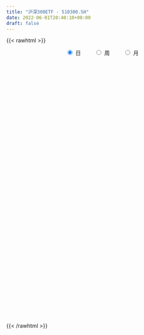 ```yaml
---
title: "沪深300ETF - 510300.SH"
date: 2022-06-01T20:40:10+08:00
draft: false
---
```

{{< rawhtml >}}
    <div style="text-align: center">
        <label style="padding: 1rem;"><input style="margin-right: .5rem" type="radio" name="period" value="D" checked onclick="period_change(this)">日</label>
        <label style="padding: 1rem;"><input style="margin-right: .5rem" type="radio" name="period" value="W" onclick="period_change(this)">周</label>
        <label style="padding: 1rem;"><input style="margin-right: .5rem" type="radio" name="period" value="M" onclick="period_change(this)">月</label>
    </div>
    <div id="chart" style="height: 700px;"></div> 
    <script type="text/javascript">
        const D_v = [5410635.1100000003,3496127.8900000001,15361601.4900000002,4868611.2199999997,5307535.0,3456218.5800000001,3286030.3100000001,4544228.25,5776070.8700000001,4432763.9900000002,5581177.5700000003,2652774.2999999998,4542037.0599999996,2595131.5600000001,4041125.79,3375558.0,4312365.9699999997,5573016.9900000002,3422104.5499999998,5237656.5999999996,4492630.5,6783141.9100000001,5864652.2300000004,2175097.0800000001,6192586.6200000001,4454964.8099999996,2901856.4700000002,3711709.7599999998,5643738.6299999999,4422359.8899999997,2575703.1299999999,3816887.3399999999,3494651.3399999999,3280350.4700000002,4262319.21,5966928.9400000004,3464403.6400000001,3824693.1800000002,3552866.9500000002,3702351.4500000002,3320461.5800000001,3066793.27,5784302.5700000003,2696840.73,2681441.3500000001,9152733.7400000002,8072052.1600000001,9133473.4199999999,6402063.5499999998,2258702.3500000001,3752039.4100000001,2330097.6400000001,2486452.8700000001,2098716.4900000002,1126992.04,2290906.2799999998,3241223.8100000001,2391296.0,1339716.95,2025664.01,1862036.29,3523008.96,3847710.3199999998,2403110.0,4184413.3999999999,3529612.6099999999,3177054.1299999999,2076564.0600000001,1948402.5900000001,2322364.1400000001,2155322.1099999999,2450326.0699999998,3865182.6899999999,2240048.3399999999,3483672.6400000001,4945358.6600000001,4574956.0300000003,2369430.77,1825451.8899999999,3893349.75,3200157.3300000001,3277119.9399999999,2707358.7400000002,4293484.25,5139926.9400000004,4916296.0,2869732.5499999998,4647711.9000000004,3598935.7799999998,2636352.5699999998,5922610.7300000004,3129596.71,2446241.2000000002,2603223.71,3306068.2400000002,2535736.6600000001,1998086.5800000001,2179700.9500000002,2512604.7400000002,2884697.96,1566963.0,2240855.1600000001,3345973.3999999999,2653745.04,2479095.3199999998,2781043.0,4413412.0,4264846.9900000002,1950023.45,4294135.1299999999,3406351.0699999998,2844233.0,2656007.8999999999,3124852.0,2628400.0,4894263.8300000001,3523649.9500000002,2729067.04,3359153.8100000001,3518703.0699999998,2269817.5699999998,3606012.0,2759205.8900000001,3536474.8900000001,3172672.46,1785947.0600000001,1372599.7,2046378.0,2338560.0,1836800.0,2116261.5800000001,1610351.47,2196321.4300000002,3328991.1699999999,2124267.5800000001,3411917.1000000001,6332211.75,3961260.46,4290337.71,3626877.8100000001,2035831.99,3773043.2799999998,6226189.0,8518253.0,5171335.1500000004,6660461.8799999999,3023052.6000000001,2603961.0099999998,5044913.2599999998,6399141.7400000002,4038655.5600000001,4744980.1900000004,3514165.9500000002,4863552.7599999998,4640731.0599999996,5172728.0,4785197.0,4911223.0700000003,4122188.98,5113325.8200000003,4882722.9699999997,4100290.0,4983490.5700000003,6241670.6200000001,5224392.5999999996,5412784.8799999999,7814369.7999999998,4605740.1299999999,5952708.6500000004,5218421.0,6076216.7400000002,8583917.0199999996,4845867.5999999996,4481413.0599999996,4589380.9500000002,4953830.9500000002,4617436.0800000001,3299679.0800000001,6043144.4000000004,4498005.4800000004,6290406.9199999999,3041052.1499999999,3241950.5299999998,3153167.6899999999,4469039.3200000003,5912365.4199999999,3844660.6899999999,2693170.7599999998,3261629.0299999998,1946012.9199999999,2006899.2,4053766.2599999998,5831129.9000000004,6917080.7400000002,7867488.1200000001,5528465.2800000003,3973422.0800000001,4331004.2800000003,10444778.0199999996,13251385.4100000001,11475616.2599999998,4030217.3199999998,3720163.9100000001,2504224.7599999998,3082446.71,2206417.6200000001,3568083.0699999998,4155938.46,2310331.1699999999,5002575.2999999998,4242789.96,3752472.4100000001,3398937.7000000002,2783983.5099999998,3202712.9700000002,5800584.9699999997,8064759.0,3872602.0800000001,5736892.4299999997,5322379.6600000001,2797092.7200000002,3139962.3999999999,3903434.3799999999,7925084.5599999996,6173783.9699999997,16542843.4399999995,15437597.3800000008,13725838.5600000005,10729261.2899999991,7631211.8899999997,7360953.9299999997,5206697.1799999997,3187006.3300000001,5474671.6200000001,6290115.6100000003,3071057.8300000001,2799732.4700000002,4425843.4199999999,3008495.6400000001,2640173.2400000002,3249620.3599999999,6004614.2400000002,5120912.7300000004,4156645.0,4576840.9699999997,4816140.6799999997,5532972.1100000003,4505319.2000000002,4522581.1799999997,3774345.0800000001]
const D_histogram = [0.0,0.0017592622,0.0130699505,0.0195031545,0.0236285091,0.0239009895,0.0230092506,0.0215077669,0.0164494262,0.009515053,0.0063961222,0.0033671574,-0.0017162181,-0.0046753283,-0.0045036121,-0.0075832473,-0.0131503512,-0.0207087127,-0.0239196098,-0.0245597469,-0.0242530174,-0.0212401958,-0.0163266205,-0.0115730099,-0.0028699831,0.0033349583,0.0036829341,0.005673859,0.0065038369,-0.0021856568,-0.0070823143,-0.0093288628,-0.0068851275,-0.0077086123,-0.0092625736,-0.0053913778,-0.0015776465,-0.0025829069,0.0013038155,0.0005731535,0.0015720485,0.0013999719,0.0037669838,0.0054565319,0.0030390982,-0.0095609006,-0.0277351682,-0.0368893053,-0.0349878751,-0.0337794872,-0.0232530672,-0.0148619634,-0.0055763433,-0.0008535944,0.0016432377,0.0070712612,0.0141614974,0.0166118309,0.0156734971,0.0129388323,0.0107000663,0.0020165359,0.0001112418,-0.0029122389,-0.0099899684,-0.0090364385,-0.0043350765,0.0000912113,-0.0021074018,-0.0021808985,-0.0028613446,-0.0028747303,0.0020610552,0.0051859673,0.0055551177,0.0111392154,0.0183543783,0.0208940104,0.0215161423,0.0240591396,0.0228428142,0.0168315157,0.0089083809,-0.0000065083,-0.0031067366,-0.0069166653,-0.007060424,-0.0062649475,-0.0033374281,-0.0017955065,-0.0027067278,-0.0021485471,0.0028876175,0.0059360931,0.0043610177,0.0067463441,0.0062585987,0.0071857419,0.0037826047,0.0044323416,0.0037455006,0.0045102957,0.0068257151,0.0089708078,0.0087400006,0.0039334954,-0.0006705831,-0.0015748707,-0.0031250855,-0.0072536758,-0.0107547966,-0.0094449215,-0.0091879172,-0.0087665629,-0.0081186431,-0.0087892856,-0.0036339554,-0.0002411118,0.0016184072,0.0025413619,0.0030116136,0.0004648803,0.002379852,0.0043466307,0.0056045643,0.0068421371,0.0061015541,0.002700909,0.0000041778,-0.002801135,-0.0035733064,-0.003211014,0.0000497429,0.0018146137,0.0046186551,0.0106810639,0.0191975781,0.0225418246,0.0241767678,0.0218349877,0.0161312063,0.0131690708,0.0057675316,-0.0041673458,-0.0091280136,-0.0118210463,-0.0107255759,-0.011121204,-0.0107089055,-0.0084051423,-0.0108607195,-0.0096743083,-0.0077532522,-0.0073396924,-0.0096980459,-0.0142135255,-0.0155394517,-0.014698472,-0.0161540883,-0.0128414555,-0.0150410573,-0.0182212932,-0.016467311,-0.0113609169,-0.0089139704,-0.0041881329,-0.002866993,-0.0014451377,-0.0069237059,-0.008000418,-0.0130719444,-0.0197135151,-0.0178201399,-0.0166347246,-0.0120243948,-0.0086725533,-0.007860892,-0.0094956281,-0.0067489733,-0.0027249204,0.0011930497,0.0057298707,0.0077871642,0.0054205831,0.0072852162,0.0031997915,0.0032499772,0.0040315331,0.0072635036,0.0071866769,0.0054065137,0.0012357402,-0.0104079127,-0.0218893545,-0.0299370173,-0.0289605831,-0.0243553644,-0.0283829637,-0.0413108643,-0.0353052727,-0.0233466622,-0.0118042824,-0.0032707547,0.0030646312,0.0095338803,0.0124076554,0.0096580463,0.0068244538,0.0045179331,0.0116506757,0.0144713811,0.0196415843,0.0219480966,0.019736061,0.0198682764,0.0112067819,0.0103532358,0.007905306,0.0094184965,0.0103780374,0.0097678891,0.0077368883,0.0021599997,-0.0052243207,-0.008364721,-0.0216164103,-0.0300594369,-0.0262981756,-0.0201301488,-0.0080085585,-0.0001116018,-0.0005093293,-0.0019358456,0.0009859659,0.0071159883,0.0101329655,0.0142721973,0.0149086267,0.0183876381,0.0194035273,0.0202459064,0.025675554,0.0262344129,0.0204603826,0.0172910197,0.0154342217,0.0144622727,0.0148925482,0.0187617363,0.0200735406]
const D_fast = [0.0,0.0021990777,0.0167772537,0.0280862462,0.0381187282,0.044366456,0.0492270298,0.0531024877,0.0521565035,0.0476008936,0.0460809934,0.0438938179,0.0383813878,0.0342534456,0.0332992588,0.0283238118,0.0194691201,0.0067335804,-0.0024572191,-0.009237293,-0.0149938178,-0.0172910452,-0.016459125,-0.0145987669,-0.0066132359,0.0004254452,0.0016941544,0.0051035441,0.0075594812,-0.0016764266,-0.0083436628,-0.0129224269,-0.0121999736,-0.0149506115,-0.0188202161,-0.0162968648,-0.0128775451,-0.0145285322,-0.0103158559,-0.0109032295,-0.0095113224,-0.0093334061,-0.0060246482,-0.0029709671,-0.0046286263,-0.0196188502,-0.0447269098,-0.0631033733,-0.0699489119,-0.0771853957,-0.0724722425,-0.0677966296,-0.0599050954,-0.055395745,-0.0524881035,-0.0452922647,-0.0346616542,-0.0280583629,-0.0250783224,-0.0245782792,-0.0241420286,-0.032321425,-0.0341989086,-0.0379504491,-0.0475256707,-0.0488312505,-0.0452136576,-0.040764567,-0.0434900305,-0.0441087518,-0.0455045341,-0.0462366024,-0.040785553,-0.0363641492,-0.0346062193,-0.0262373178,-0.0144335603,-0.0066704255,-0.0006692582,0.0078885241,0.0123829023,0.0105794826,0.0048834431,-0.0040330732,-0.0079099857,-0.0134490806,-0.0153579453,-0.0161287058,-0.0140355433,-0.0129424984,-0.0145304016,-0.0145093577,-0.0087512887,-0.0042187898,-0.0047036108,-0.0006316985,0.0004452059,0.0031687845,0.0007112985,0.0024691208,0.002718655,0.004611024,0.0086328722,0.0130206669,0.0149748597,0.0111517285,0.0063800041,0.0050819988,0.0027505127,-0.0031914966,-0.0093813165,-0.0104326718,-0.0124726468,-0.0142429333,-0.0156246742,-0.0184926381,-0.0142457968,-0.0109132311,-0.0086491103,-0.0070908151,-0.00586766,-0.0082981733,-0.0057882385,-0.0027348022,-0.0000757274,0.0028723796,0.0036571851,0.0009317673,-0.0017639195,-0.005269516,-0.0069350141,-0.0073754751,-0.0041022826,-0.0018837583,0.0020749469,0.0108076217,0.0241235304,0.0331032331,0.0407823682,0.043899335,0.0422283551,0.0425584873,0.036598831,0.0256221172,0.018379446,0.0127311517,0.0111452281,0.007969299,0.0057043712,0.0059068488,0.0007360917,-0.0004960741,-0.0005133311,-0.0019346944,-0.0067175594,-0.0147864204,-0.0199972095,-0.0228308477,-0.0283249862,-0.0282227172,-0.0341825833,-0.0419181425,-0.0442809881,-0.0420148232,-0.0417963693,-0.038117565,-0.0375131734,-0.0364526025,-0.0436620971,-0.0467389137,-0.0550784263,-0.0666483757,-0.0692100355,-0.0721833013,-0.0705790702,-0.069395367,-0.0705489287,-0.0745575719,-0.0734981604,-0.0701553377,-0.0659391051,-0.0599698164,-0.0559657318,-0.0569771672,-0.0532912301,-0.0565767069,-0.0557140268,-0.0539245877,-0.0488767413,-0.0471568987,-0.0475854335,-0.051447272,-0.0656929031,-0.0826466835,-0.0981786006,-0.1044423122,-0.1059259346,-0.1170492748,-0.1403048915,-0.1431256181,-0.1370036732,-0.1284123639,-0.1206965249,-0.1135949812,-0.104742262,-0.098766573,-0.0991016706,-0.1002291497,-0.1014061871,-0.0913607755,-0.0849222249,-0.0748416257,-0.0670480892,-0.0643261095,-0.059226825,-0.0650866241,-0.0633518612,-0.0638234646,-0.0599556499,-0.0564015997,-0.0545697757,-0.0546665544,-0.059703443,-0.0683938436,-0.0736254242,-0.0922812161,-0.1082391019,-0.1110523845,-0.109916895,-0.0997974442,-0.091928388,-0.0924534479,-0.0943639255,-0.0911956225,-0.0832866031,-0.0777363845,-0.0700291034,-0.0656655173,-0.0575895963,-0.0517228253,-0.0458189696,-0.0339704335,-0.0268529714,-0.0275119061,-0.026358514,-0.0243567566,-0.0217131374,-0.0175597248,-0.0090001027,-0.0026699133]
const D_slow = [0.0,0.0004398155,0.0037073032,0.0085830918,0.0144902191,0.0204654665,0.0262177791,0.0315947208,0.0357070774,0.0380858406,0.0396848712,0.0405266605,0.040097606,0.0389287739,0.0378028709,0.0359070591,0.0326194713,0.0274422931,0.0214623906,0.0153224539,0.0092591996,0.0039491506,-0.0001325045,-0.003025757,-0.0037432528,-0.0029095132,-0.0019887797,-0.0005703149,0.0010556443,0.0005092301,-0.0012613484,-0.0035935641,-0.005314846,-0.0072419991,-0.0095576425,-0.010905487,-0.0112998986,-0.0119456253,-0.0116196714,-0.011476383,-0.0110833709,-0.0107333779,-0.009791632,-0.008427499,-0.0076677245,-0.0100579496,-0.0169917417,-0.026214068,-0.0349610368,-0.0434059086,-0.0492191754,-0.0529346662,-0.054328752,-0.0545421506,-0.0541313412,-0.0523635259,-0.0488231516,-0.0446701938,-0.0407518196,-0.0375171115,-0.0348420949,-0.0343379609,-0.0343101505,-0.0350382102,-0.0375357023,-0.0397948119,-0.0408785811,-0.0408557783,-0.0413826287,-0.0419278533,-0.0426431895,-0.0433618721,-0.0428466083,-0.0415501164,-0.040161337,-0.0373765332,-0.0327879386,-0.027564436,-0.0221854004,-0.0161706155,-0.010459912,-0.006252033,-0.0040249378,-0.0040265649,-0.004803249,-0.0065324154,-0.0082975213,-0.0098637582,-0.0106981153,-0.0111469919,-0.0118236738,-0.0123608106,-0.0116389062,-0.010154883,-0.0090646285,-0.0073780425,-0.0058133928,-0.0040169574,-0.0030713062,-0.0019632208,-0.0010268456,0.0001007283,0.0018071571,0.004049859,0.0062348592,0.007218233,0.0070505872,0.0066568696,0.0058755982,0.0040621792,0.0013734801,-0.0009877503,-0.0032847296,-0.0054763703,-0.0075060311,-0.0097033525,-0.0106118414,-0.0106721193,-0.0102675175,-0.009632177,-0.0088792736,-0.0087630535,-0.0081680905,-0.0070814329,-0.0056802918,-0.0039697575,-0.002444369,-0.0017691417,-0.0017680973,-0.002468381,-0.0033617076,-0.0041644611,-0.0041520254,-0.003698372,-0.0025437082,0.0001265578,0.0049259523,0.0105614085,0.0166056004,0.0220643473,0.0260971489,0.0293894166,0.0308312995,0.029789463,0.0275074596,0.024552198,0.021870804,0.019090503,0.0164132767,0.0143119911,0.0115968112,0.0091782341,0.0072399211,0.005404998,0.0029804865,-0.0005728948,-0.0044577578,-0.0081323758,-0.0121708978,-0.0153812617,-0.019141526,-0.0236968493,-0.0278136771,-0.0306539063,-0.0328823989,-0.0339294321,-0.0346461804,-0.0350074648,-0.0367383913,-0.0387384958,-0.0420064819,-0.0469348606,-0.0513898956,-0.0555485767,-0.0585546754,-0.0607228138,-0.0626880368,-0.0650619438,-0.0667491871,-0.0674304172,-0.0671321548,-0.0656996871,-0.0637528961,-0.0623977503,-0.0605764462,-0.0597764984,-0.0589640041,-0.0579561208,-0.0561402449,-0.0543435756,-0.0529919472,-0.0526830122,-0.0552849904,-0.060757329,-0.0682415833,-0.0754817291,-0.0815705702,-0.0886663111,-0.0989940272,-0.1078203454,-0.1136570109,-0.1166080815,-0.1174257702,-0.1166596124,-0.1142761423,-0.1111742285,-0.1087597169,-0.1070536034,-0.1059241202,-0.1030114512,-0.099393606,-0.0944832099,-0.0889961858,-0.0840621705,-0.0790951014,-0.076293406,-0.073705097,-0.0717287705,-0.0693741464,-0.0667796371,-0.0643376648,-0.0624034427,-0.0618634428,-0.0631695229,-0.0652607032,-0.0706648058,-0.078179665,-0.0847542089,-0.0897867461,-0.0917888857,-0.0918167862,-0.0919441185,-0.0924280799,-0.0921815884,-0.0904025914,-0.08786935,-0.0843013007,-0.080574144,-0.0759772345,-0.0711263526,-0.066064876,-0.0596459875,-0.0530873843,-0.0479722887,-0.0436495337,-0.0397909783,-0.0361754101,-0.0324522731,-0.027761839,-0.0227434539]
const D_data = [['2021-05-21', 5.116634020618557, 5.055592783505154, 5.043778350515464, 5.146170103092784],['2021-05-24', 5.055592783505154, 5.083159793814433, 5.0171958762886595, 5.084144329896907],['2021-05-25', 5.083159793814433, 5.244623711340206, 5.083159793814433, 5.255453608247423],['2021-05-26', 5.248561855670103, 5.245608247422681, 5.233793814432989, 5.270221649484536],['2021-05-27', 5.237731958762886, 5.264314432989691, 5.214103092783505, 5.31058762886598],['2021-05-28', 5.263329896907217, 5.2495463917525775, 5.218041237113402, 5.2899123711340215],['2021-05-31', 5.246592783505155, 5.255453608247423, 5.20819587628866, 5.2564381443298975],['2021-06-01', 5.250530927835052, 5.263329896907217, 5.189489690721649, 5.267268041237113],['2021-06-02', 5.268252577319587, 5.220994845360825, 5.19441237113402, 5.274159793814433],['2021-06-03', 5.218041237113402, 5.180628865979381, 5.1786597938144325, 5.240685567010309],['2021-06-04', 5.168814432989691, 5.213118556701031, 5.152077319587629, 5.269237113402062],['2021-06-07', 5.213118556701031, 5.207211340206186, 5.169798969072166, 5.216072164948454],['2021-06-08', 5.207211340206186, 5.165860824742268, 5.132386597938145, 5.257422680412371],['2021-06-09', 5.152077319587629, 5.173737113402062, 5.15010824742268, 5.184567010309278],['2021-06-10', 5.167829896907216, 5.207211340206186, 5.166845360824743, 5.241670103092783],['2021-06-11', 5.211149484536083, 5.158969072164949, 5.155030927835051, 5.224932989690722],['2021-06-15', 5.158969072164949, 5.100881443298969, 5.074298969072165, 5.168814432989691],['2021-06-16', 5.094974226804124, 5.0309793814432995, 5.015226804123712, 5.102850515463917],['2021-06-17', 5.021134020618556, 5.041809278350516, 5.018180412371134, 5.0644536082474225],['2021-06-18', 5.0408247422680414, 5.046731958762887, 5.01030412371134, 5.07528350515464],['2021-06-21', 5.02901030927835, 5.039840206185567, 5.008335051546392, 5.07528350515464],['2021-06-22', 5.060515463917525, 5.065438144329896, 5.031963917525773, 5.071345360824742],['2021-06-23', 5.072329896907217, 5.095958762886598, 5.056577319587629, 5.122541237113403],['2021-06-24', 5.099896907216494, 5.108757731958763, 5.07528350515464, 5.109742268041237],['2021-06-25', 5.112695876288659, 5.1885051546391745, 5.11072680412371, 5.207211340206186],['2021-06-28', 5.196381443298968, 5.197365979381443, 5.17570618556701, 5.20819587628866],['2021-06-29', 5.197365979381443, 5.144201030927834, 5.134355670103092, 5.197365979381443],['2021-06-30', 5.145185567010309, 5.174721649484536, 5.144201030927834, 5.1855515463917525],['2021-07-01', 5.191458762886597, 5.172752577319588, 5.141247422680412, 5.2022886597938145],['2021-07-02', 5.139278350515464, 5.033932989690722, 5.031963917525773, 5.141247422680412],['2021-07-05', 5.033932989690722, 5.0408247422680414, 5.011288659793814, 5.052639175257732],['2021-07-06', 5.0408247422680414, 5.047716494845361, 4.992582474226804, 5.050670103092783],['2021-07-07', 5.026056701030928, 5.099896907216494, 5.018180412371134, 5.121556701030928],['2021-07-08', 5.108757731958763, 5.056577319587629, 5.041809278350516, 5.115649484536082],['2021-07-09', 5.0408247422680414, 5.032948453608248, 4.977814432989691, 5.048701030927835],['2021-07-12', 5.070360824742269, 5.099896907216494, 5.04279381443299, 5.1284484536082475],['2021-07-13', 5.098912371134021, 5.115649484536082, 5.0880824742268045, 5.133371134020619],['2021-07-14', 5.11072680412371, 5.059530927835051, 5.048701030927835, 5.11072680412371],['2021-07-15', 5.051654639175258, 5.126479381443299, 5.044762886597938, 5.133371134020619],['2021-07-16', 5.11958762886598, 5.076268041237113, 5.072329896907217, 5.12451030927835],['2021-07-19', 5.067407216494845, 5.0979278350515465, 5.0270412371134015, 5.107773195876288],['2021-07-20', 5.060515463917525, 5.085128865979382, 5.051654639175258, 5.098912371134021],['2021-07-21', 5.099896907216494, 5.123525773195876, 5.092020618556701, 5.144201030927834],['2021-07-22', 5.12451030927835, 5.1284484536082475, 5.117618556701031, 5.152077319587629],['2021-07-23', 5.129432989690722, 5.077252577319588, 5.065438144329896, 5.130417525773196],['2021-07-26', 5.0575618556701025, 4.904958762886598, 4.846871134020619, 5.058546391752577],['2021-07-27', 4.902005154639175, 4.734634020618557, 4.728726804123711, 4.922680412371134],['2021-07-28', 4.728726804123711, 4.744479381443299, 4.661778350515465, 4.76810824742268],['2021-07-29', 4.823242268041238, 4.830134020618557, 4.782876288659794, 4.840963917525773],['2021-07-30', 4.807489690721649, 4.796659793814433, 4.746448453608247, 4.808474226804123],['2021-08-02', 4.780907216494845, 4.915788659793815, 4.74940206185567, 4.9266185567010305],['2021-08-03', 4.894128865979381, 4.917757731958763, 4.878376288659794, 4.941386597938144],['2021-08-04', 4.906927835051547, 4.961077319587629, 4.904958762886598, 4.962061855670103],['2021-08-05', 4.9266185567010305, 4.931541237113402, 4.903974226804124, 4.979783505154638],['2021-08-06', 4.922680412371134, 4.915788659793815, 4.885268041237113, 4.927603092783505],['2021-08-09', 4.893144329896907, 4.9699381443298964, 4.875422680412371, 4.988644329896908],['2021-08-10', 4.958123711340206, 5.026056701030928, 4.924649484536082, 5.02901030927835],['2021-08-11', 5.019164948453608, 4.999474226804124, 4.996520618556701, 5.044762886597938],['2021-08-12', 4.981752577319587, 4.967969072164949, 4.958123711340206, 5.002427835051547],['2021-08-13', 4.955170103092784, 4.941386597938144, 4.912835051546392, 4.987659793814433],['2021-08-16', 4.935479381443298, 4.938432989690721, 4.923664948453609, 4.965999999999999],['2021-08-17', 4.932525773195876, 4.828164948453608, 4.81930412371134, 4.964030927835052],['2021-08-18', 4.828164948453608, 4.880345360824742, 4.816350515463918, 4.908896907216495],['2021-08-19', 4.863608247422681, 4.846871134020619, 4.825211340206185, 4.880345360824742],['2021-08-20', 4.836041237113402, 4.758262886597938, 4.713958762886598, 4.837025773195877],['2021-08-23', 4.76810824742268, 4.8291494845360825, 4.7651546391752575, 4.835056701030927],['2021-08-24', 4.834072164948454, 4.880345360824742, 4.834072164948454, 4.9010206185567],['2021-08-25', 4.888221649484536, 4.894128865979381, 4.861639175257732, 4.8960979381443295],['2021-08-26', 4.891175257731958, 4.810443298969072, 4.794690721649484, 4.892159793814433],['2021-08-27', 4.803551546391752, 4.823242268041238, 4.80059793814433, 4.867546391752578],['2021-08-30', 4.835056701030927, 4.8055206185567005, 4.783860824742268, 4.845886597938144],['2021-08-31', 4.806505154639175, 4.803551546391752, 4.735618556701031, 4.821273195876289],['2021-09-01', 4.804536082474226, 4.872469072164948, 4.7651546391752575, 4.910865979381444],['2021-09-02', 4.883298969072165, 4.868530927835052, 4.843917525773196, 4.891175257731958],['2021-09-03', 4.868530927835052, 4.841948453608247, 4.83308762886598, 4.892159793814433],['2021-09-06', 4.841948453608247, 4.924649484536082, 4.83801030927835, 4.938432989690721],['2021-09-07', 4.922680412371134, 4.986675257731959, 4.908896907216495, 5.01030412371134],['2021-09-08', 4.9906134020618556, 4.965999999999999, 4.9502474226804125, 5.014242268041237],['2021-09-09', 4.953201030927835, 4.964030927835052, 4.924649484536082, 4.965015463917526],['2021-09-10', 4.95910824742268, 5.012273195876289, 4.956154639175257, 5.047716494845361],['2021-09-13', 5.006365979381443, 4.985690721649484, 4.9571391752577325, 5.029994845360825],['2021-09-14', 4.986675257731959, 4.920711340206186, 4.9000360824742275, 5.00341237113402],['2021-09-15', 4.912835051546392, 4.868530927835052, 4.840963917525773, 4.913819587628866],['2021-09-16', 4.868530927835052, 4.813396907216495, 4.8055206185567005, 4.878376288659794],['2021-09-17', 4.8124123711340205, 4.851793814432989, 4.792721649484537, 4.857701030927836],['2021-09-22', 4.784845360824742, 4.81930412371134, 4.776969072164949, 4.836041237113402],['2021-09-23', 4.840963917525773, 4.847855670103093, 4.830134020618557, 4.878376288659794],['2021-09-24', 4.851793814432989, 4.854747422680412, 4.841948453608247, 4.898067010309278],['2021-09-27', 4.868530927835052, 4.8862525773195875, 4.84490206185567, 4.920711340206186],['2021-09-28', 4.878376288659794, 4.877391752577319, 4.849824742268041, 4.90298969072165],['2021-09-29', 4.845886597938144, 4.84490206185567, 4.802567010309279, 4.872469072164948],['2021-09-30', 4.846871134020619, 4.858685567010308, 4.84490206185567, 4.8764072164948455],['2021-10-08', 4.9010206185567, 4.928587628865979, 4.894128865979381, 4.937448453608247],['2021-10-11', 4.936463917525773, 4.927603092783505, 4.923664948453609, 4.981752577319587],['2021-10-12', 4.9098814432989695, 4.8764072164948455, 4.837025773195877, 4.920711340206186],['2021-10-13', 4.868530927835052, 4.931541237113402, 4.866561855670103, 4.9472938144329905],['2021-10-14', 4.925634020618556, 4.904958762886598, 4.894128865979381, 4.9502474226804125],['2021-10-15', 4.902005154639175, 4.928587628865979, 4.883298969072165, 4.939417525773195],['2021-10-18', 4.925634020618556, 4.871484536082475, 4.839979381443299, 4.9266185567010305],['2021-10-19', 4.863608247422681, 4.917757731958763, 4.860654639175258, 4.922680412371134],['2021-10-20', 4.922680412371134, 4.903974226804124, 4.894128865979381, 4.944340206185568],['2021-10-21', 4.90298969072165, 4.925634020618556, 4.885268041237113, 4.949262886597938],['2021-10-22', 4.932525773195876, 4.958123711340206, 4.932525773195876, 4.993567010309278],['2021-10-25', 4.944340206185568, 4.974860824742268, 4.9335103092783505, 4.982737113402061],['2021-10-26', 4.9768298969072156, 4.958123711340206, 4.94532474226804, 5.009319587628866],['2021-10-27', 4.946309278350515, 4.893144329896907, 4.881329896907217, 4.946309278350515],['2021-10-28', 4.883298969072165, 4.872469072164948, 4.849824742268041, 4.9000360824742275],['2021-10-29', 4.8695154639175255, 4.903974226804124, 4.857701030927836, 4.904958762886598],['2021-11-01', 4.880345360824742, 4.888221649484536, 4.862623711340206, 4.910865979381444],['2021-11-02', 4.885268041237113, 4.837025773195877, 4.798628865979381, 4.917757731958763],['2021-11-03', 4.834072164948454, 4.817335051546392, 4.803551546391752, 4.859670103092784],['2021-11-04', 4.837025773195877, 4.863608247422681, 4.836041237113402, 4.874438144329897],['2021-11-05', 4.853762886597938, 4.846871134020619, 4.845886597938144, 4.890190721649484],['2021-11-08', 4.843917525773196, 4.842932989690721, 4.82619587628866, 4.871484536082475],['2021-11-09', 4.858685567010308, 4.840963917525773, 4.816350515463918, 4.875422680412371],['2021-11-10', 4.837025773195877, 4.816350515463918, 4.751371134020618, 4.837025773195877],['2021-11-11', 4.806505154639175, 4.895113402061856, 4.804536082474226, 4.898067010309278],['2021-11-12', 4.899051546391752, 4.893144329896907, 4.877391752577319, 4.913819587628866],['2021-11-15', 4.897082474226804, 4.887237113402062, 4.866561855670103, 4.913819587628866],['2021-11-16', 4.88920618556701, 4.883298969072165, 4.873453608247423, 4.918742268041237],['2021-11-17', 4.8764072164948455, 4.88231443298969, 4.864592783505155, 4.897082474226804],['2021-11-18', 4.8705, 4.8389948453608245, 4.82619587628866, 4.875422680412371],['2021-11-19', 4.834072164948454, 4.893144329896907, 4.8291494845360825, 4.899051546391752],['2021-11-22', 4.897082474226804, 4.905943298969072, 4.890190721649484, 4.917757731958763],['2021-11-23', 4.899051546391752, 4.908896907216495, 4.88920618556701, 4.922680412371134],['2021-11-24', 4.908896907216495, 4.919726804123711, 4.897082474226804, 4.938432989690721],['2021-11-25', 4.920711340206186, 4.9010206185567, 4.893144329896907, 4.921695876288659],['2021-11-26', 4.888221649484536, 4.859670103092784, 4.850809278350515, 4.88920618556701],['2021-11-29', 4.824226804123712, 4.852778350515464, 4.824226804123712, 4.861639175257732],['2021-11-30', 4.855731958762886, 4.835056701030927, 4.8124123711340205, 4.872469072164948],['2021-12-01', 4.835056701030927, 4.847855670103093, 4.831118556701031, 4.852778350515464],['2021-12-02', 4.843917525773196, 4.857701030927836, 4.827180412371134, 4.868530927835052],['2021-12-03', 4.857701030927836, 4.902005154639175, 4.849824742268041, 4.90298969072165],['2021-12-06', 4.904958762886598, 4.897082474226804, 4.892159793814433, 4.938432989690721],['2021-12-07', 4.917757731958763, 4.924649484536082, 4.9010206185567, 4.931541237113402],['2021-12-08', 4.929572164948453, 4.995536082474227, 4.911850515463917, 5.0004587628865975],['2021-12-09', 4.999474226804124, 5.0782371134020625, 4.997505154639175, 5.123525773195876],['2021-12-10', 5.063469072164948, 5.063469072164948, 5.043778350515464, 5.070360824742269],['2021-12-13', 5.08709793814433, 5.076268041237113, 5.069376288659793, 5.146170103092784],['2021-12-14', 5.0575618556701025, 5.045747422680412, 5.035902061855671, 5.07528350515464],['2021-12-15', 5.0408247422680414, 5.0004587628865975, 4.996520618556701, 5.056577319587629],['2021-12-16', 5.00341237113402, 5.0270412371134015, 4.986675257731959, 5.028025773195876],['2021-12-17', 5.019164948453608, 4.955170103092784, 4.953201030927835, 5.022118556701031],['2021-12-20', 4.941386597938144, 4.881329896907217, 4.8705, 4.971907216494845],['2021-12-21', 4.8764072164948455, 4.902005154639175, 4.872469072164948, 4.91480412371134],['2021-12-22', 4.91480412371134, 4.904958762886598, 4.893144329896907, 4.9266185567010305],['2021-12-23', 4.915788659793815, 4.942371134020617, 4.9010206185567, 4.948278350515464],['2021-12-24', 4.948278350515464, 4.919726804123711, 4.9010206185567, 4.95418556701031],['2021-12-27', 4.919726804123711, 4.923664948453609, 4.893144329896907, 4.94040206185567],['2021-12-28', 4.923664948453609, 4.949262886597938, 4.91480412371134, 4.95910824742268],['2021-12-29', 4.9472938144329905, 4.883298969072165, 4.88231443298969, 4.953201030927835],['2021-12-30', 4.883298969072165, 4.918742268041237, 4.878376288659794, 4.939417525773195],['2021-12-31', 4.932525773195876, 4.930556701030928, 4.916773195876289, 4.951231958762887],['2022-01-04', 4.9472938144329905, 4.912835051546392, 4.865577319587629, 4.949262886597938],['2022-01-05', 4.902005154639175, 4.866561855670103, 4.848840206185566, 4.91480412371134],['2022-01-06', 4.846871134020619, 4.811427835051545, 4.78189175257732, 4.85671649484536],['2022-01-07', 4.824226804123712, 4.823242268041238, 4.817335051546392, 4.853762886597938],['2022-01-10', 4.8124123711340205, 4.836041237113402, 4.783860824742268, 4.846871134020619],['2022-01-11', 4.836041237113402, 4.791737113402061, 4.7887835051546395, 4.847855670103093],['2022-01-12', 4.808474226804123, 4.842932989690721, 4.808474226804123, 4.85671649484536],['2022-01-13', 4.853762886597938, 4.763185567010309, 4.761216494845361, 4.855731958762886],['2022-01-14', 4.750386597938144, 4.719865979381443, 4.716912371134021, 4.7651546391752575],['2022-01-17', 4.72380412371134, 4.760231958762886, 4.722819587628865, 4.775984536082475],['2022-01-18', 4.757278350515463, 4.8055206185567005, 4.740541237113402, 4.821273195876289],['2022-01-19', 4.815, 4.78, 4.756, 4.839],['2022-01-20', 4.775, 4.818, 4.774, 4.847],['2022-01-21', 4.81, 4.784, 4.764, 4.815],['2022-01-24', 4.76, 4.786, 4.748, 4.799],['2022-01-25', 4.762, 4.68, 4.676, 4.777],['2022-01-26', 4.695, 4.706, 4.65, 4.711],['2022-01-27', 4.693, 4.625, 4.616, 4.699],['2022-01-28', 4.637, 4.554, 4.55, 4.659],['2022-02-07', 4.625, 4.626, 4.606, 4.663],['2022-02-08', 4.626, 4.604, 4.515, 4.626],['2022-02-09', 4.606, 4.643, 4.59, 4.653],['2022-02-10', 4.65, 4.632, 4.606, 4.653],['2022-02-11', 4.614, 4.596, 4.593, 4.658],['2022-02-14', 4.58, 4.547, 4.526, 4.594],['2022-02-15', 4.548, 4.589, 4.546, 4.593],['2022-02-16', 4.61, 4.61, 4.598, 4.634],['2022-02-17', 4.605, 4.62, 4.599, 4.644],['2022-02-18', 4.6, 4.644, 4.595, 4.645],['2022-02-21', 4.636, 4.627, 4.605, 4.637],['2022-02-22', 4.59, 4.567, 4.549, 4.597],['2022-02-23', 4.58, 4.615, 4.571, 4.618],['2022-02-24', 4.59, 4.53, 4.489, 4.602],['2022-02-25', 4.553, 4.565, 4.553, 4.611],['2022-02-28', 4.562, 4.571, 4.522, 4.573],['2022-03-01', 4.588, 4.609, 4.573, 4.617],['2022-03-02', 4.589, 4.574, 4.552, 4.59],['2022-03-03', 4.59, 4.545, 4.535, 4.6],['2022-03-04', 4.505, 4.494, 4.48, 4.534],['2022-03-07', 4.459, 4.346, 4.328, 4.459],['2022-03-08', 4.347, 4.264, 4.248, 4.371],['2022-03-09', 4.272, 4.224, 4.07, 4.294],['2022-03-10', 4.3, 4.284, 4.282, 4.326],['2022-03-11', 4.228, 4.312, 4.175, 4.318],['2022-03-14', 4.25, 4.172, 4.171, 4.274],['2022-03-15', 4.135, 3.973, 3.968, 4.164],['2022-03-16', 4.035, 4.146, 3.942, 4.17],['2022-03-17', 4.223, 4.23, 4.205, 4.294],['2022-03-18', 4.21, 4.258, 4.189, 4.276],['2022-03-21', 4.263, 4.252, 4.212, 4.28],['2022-03-22', 4.232, 4.248, 4.231, 4.282],['2022-03-23', 4.258, 4.273, 4.24, 4.286],['2022-03-24', 4.25, 4.246, 4.213, 4.27],['2022-03-25', 4.245, 4.169, 4.167, 4.254],['2022-03-28', 4.134, 4.144, 4.083, 4.174],['2022-03-29', 4.155, 4.126, 4.119, 4.173],['2022-03-30', 4.154, 4.249, 4.154, 4.252],['2022-03-31', 4.239, 4.218, 4.21, 4.244],['2022-04-01', 4.187, 4.269, 4.185, 4.289],['2022-04-06', 4.243, 4.257, 4.228, 4.269],['2022-04-07', 4.237, 4.205, 4.202, 4.268],['2022-04-08', 4.208, 4.233, 4.175, 4.236],['2022-04-11', 4.205, 4.101, 4.088, 4.206],['2022-04-12', 4.103, 4.171, 4.076, 4.176],['2022-04-13', 4.151, 4.139, 4.135, 4.187],['2022-04-14', 4.176, 4.183, 4.153, 4.212],['2022-04-15', 4.16, 4.181, 4.15, 4.206],['2022-04-18', 4.145, 4.161, 4.117, 4.164],['2022-04-19', 4.16, 4.134, 4.11, 4.186],['2022-04-20', 4.132, 4.064, 4.058, 4.138],['2022-04-21', 4.052, 3.996, 3.975, 4.081],['2022-04-22', 3.9649999999999994, 4.006, 3.952, 4.037],['2022-04-25', 3.945, 3.813, 3.807, 3.959],['2022-04-26', 3.816, 3.783, 3.774, 3.873],['2022-04-27', 3.7709999999999995, 3.8889999999999993, 3.7599999999999993, 3.891],['2022-04-28', 3.8720000000000003, 3.915, 3.8690000000000007, 3.935],['2022-04-29', 3.929, 4.015, 3.8930000000000002, 4.019],['2022-05-05', 3.9800000000000004, 4.0, 3.97, 4.031],['2022-05-06', 3.9250000000000003, 3.903, 3.8999999999999995, 3.9430000000000005],['2022-05-09', 3.878, 3.871, 3.85, 3.9060000000000006],['2022-05-10', 3.833, 3.9160000000000004, 3.8079999999999994, 3.933],['2022-05-11', 3.9090000000000003, 3.9709999999999996, 3.9090000000000003, 4.026],['2022-05-12', 3.9549999999999996, 3.951, 3.933, 3.979],['2022-05-13', 3.988, 3.9820000000000007, 3.952, 3.9989999999999997],['2022-05-16', 4.0, 3.951, 3.94, 4.014],['2022-05-17', 3.9599999999999995, 4.0, 3.949, 4.001],['2022-05-18', 4.007, 3.986, 3.9599999999999995, 4.017],['2022-05-19', 3.947, 3.995, 3.936, 3.9969999999999994],['2022-05-20', 4.02, 4.079, 4.01, 4.08],['2022-05-23', 4.079, 4.047, 4.021, 4.079],['2022-05-24', 4.046, 3.9649999999999994, 3.9599999999999995, 4.049],['2022-05-25', 3.9599999999999995, 3.9820000000000007, 3.9480000000000004, 3.984],['2022-05-26', 3.983, 3.9919999999999995, 3.9320000000000004, 4.02],['2022-05-27', 4.022, 4.002, 3.9850000000000003, 4.057],['2022-05-30', 4.02, 4.025, 4.007, 4.043],['2022-05-31', 4.025, 4.089, 4.016, 4.103],['2022-06-01', 4.089, 4.083, 4.06, 4.096]]
const W_v = [7246333.5599999996,5360227.9300000006,5713770.9799999995,6439144.8600000003,6185553.6100000003,4565978.0,6420529.3100000005,3870839.3200000003,3528699.6600000001,4648028.7400000002,3384199.9100000001,5803661.9000000004,4215756.04,4567256.6000000006,5640833.9000000004,5112989.8099999996,8592994.2799999993,9834716.75,6994338.4199999999,4344972.9399999995,5660512.5199999996,6724229.3599999994,8899820.6999999993,5150222.71,5606584.5299999993,7830811.7199999988,7129704.9299999997,11943469.120000001,16127161.9899999984,4490569.5999999996,3467213.04,8630717.4700000007,5742294.6600000001,7478079.8799999999,6629159.6699999999,7986071.6999999993,4213696.8600000003,6327451.0599999996,7997008.3100000005,6389436.7400000002,3744148.1000000001,6120928.7699999996,6884912.4699999997,5777590.6200000001,6532503.4300000006,5596161.040000001,5814778.1699999999,10885873.0800000001,8517951.620000001,11087005.1699999999,9128050.0600000005,7110241.9399999995,8794626.5199999996,9735462.8399999999,10117630.959999999,8072842.1100000003,10016806.5600000005,8117404.7199999997,9092164.120000001,10272864.379999999,15201833.7300000004,10440287.4299999997,20584282.5300000012,26966465.4399999976,33031817.2599999979,27097496.7300000004,17931293.7199999988,18884105.5300000012,17261598.9900000021,14305277.8999999985,17102767.2799999975,13388797.9800000004,17026386.8900000006,14856463.3400000017,10989588.4699999988,15526652.0099999998,13706328.8899999987,12916711.1799999997,15539720.3499999996,20156393.200000003,29883660.25,36483947.1800000072,28384285.8300000019,22153980.9399999976,19787925.9600000009,19981163.4199999981,21383637.7899999991,23056697.3000000007,26246074.599999994,24011967.6900000013,9586363.9299999997,33995447.1400000006,16361875.0899999999,16321332.2299999986,16944774.2800000012,13517678.1699999999,17077619.0399999991,22123618.3000000007,19127117.0300000012,12079077.2699999996,12958919.1499999985,14018028.379999999,12927581.2299999986,15062594.5999999978,12189023.0700000003,10308838.1099999994,13275610.8200000003,13178342.3599999994,16184811.0500000007,9729393.0999999996,12386420.25,13211795.9800000004,2632883.8100000001,11165688.5300000012,15068073.2800000012,9493575.6799999997,7762802.2800000003,13297816.9399999995,13055193.0199999977,12949224.0700000003,12219163.6999999993,9641305.6499999985,11629500.0899999999,17845682.8200000003,18395842.3999999985,19918647.4399999976,24683030.8599999994,18411346.2100000009,26327595.1000000015,36351612.2800000012,17515017.9199999981,27811795.5600000024,26537530.1600000039,19287320.879999999,30925720.0799999982,42664940.5099999979,34974586.8299999982,20143422.7699999996,15614488.2100000009,16598206.4899999984,15280744.8800000008,15381594.4900000002,10287665.8399999999,21210617.6700000018,15471208.9199999981,14918630.5700000003,13622636.120000001,15127199.4100000001,15198133.1600000001,13773542.2800000012,24663940.7200000025,41141571.9400000051,44186330.2900000066,29746231.379999999,19897432.2300000004,16142153.25,15325306.9499999993,19522157.2199999988,17294774.2599999979,17200676.3299999982,21505447.3100000024,11535132.9000000004,20960115.8900000006,10754708.0300000012,3596667.3799999999,15740440.1400000006,22586869.8399999999,16739131.7599999979,16310358.7899999991,20678059.9699999988,14991598.1099999994,20671045.8000000007,18824878.6700000018,20111371.7299999967,17473241.1900000013,20867132.629999999,19923185.8900000006,26727055.3400000036,31897775.1400000006,23020936.1700000018,25265294.5799999982,21514991.129999999,12352231.3000000007,11798303.8599999994,38849711.6200000048,25918373.8500000015,32008552.0999999978,18279088.0100000016,25116219.9600000009,17416844.1799999997,7729385.3799999999,26381024.0899999999,21229339.3399999999,19423259.9499999993,7458638.1100000003,23426038.879999999,21552764.2799999975,32490094.1799999997,23620270.9900000021,17206626.7100000009,18545144.1099999994,25508108.3399999999,21134629.5599999987,17429911.4899999984,20511244.1600000001,17549839.5,35019025.2199999988,11794298.450000003,11288807.0499999989,15820278.9700000007,13053997.5300000012,14194551.8499999996,17608547.1000000015,18618047.1999999993,12433740.4499999993,15287495.7899999991,2446241.2000000002,12622816.1400000006,12551094.2599999998,16592142.3499999996,15150750.5500000007,16900232.8200000003,15512892.3399999999,11914072.1099999994,10098294.4800000004,19158648.0599999987,19952279.7899999991,25977063.6400000006,23741856.6999999993,19462208.8200000003,23129750.8399999999,29676708.4700000025,30437003.5400000028,23487928.6400000006,23172288.0300000012,20621183.6499999985,13961478.1699999981,30117586.1200000048,43533001.2899999991,15081336.0700000003,19464107.3000000007,9385634.1799999997,28797218.1399999969,23939358.0299999975,64066752.5600000024,12567651.1099999994,20822583.8599999994,19328746.8999999985,24203511.4899999984,12802245.459999999]
const W_histogram = [0.0,-0.0003559315,-0.0015680253,-0.0057411518,-0.0032332803,0.003160048,0.0087989022,0.011572947,0.0133880602,0.0136459615,0.0134764302,0.0176442736,0.0188737049,0.0243827318,0.0239840144,0.030170688,0.0315495202,0.0292961268,0.0201310481,0.0130006165,0.0051167435,0.0038063065,0.0006844781,0.0046571766,0.0113746693,0.0180107525,0.0261395626,0.0220364951,-0.0088642643,-0.0203444972,-0.0209816634,-0.0237301337,-0.0195138876,-0.0200975894,-0.0293062761,-0.0339032559,-0.0382877036,-0.0383267097,-0.0434627788,-0.0442942108,-0.0415639392,-0.0314361779,-0.0217453035,-0.0196181616,-0.019062665,-0.0168412173,-0.0146723762,-0.0208264867,-0.0291305603,-0.0408572566,-0.0371824053,-0.0313328335,-0.0233966193,-0.0291968683,-0.0247793603,-0.0304322577,-0.025372243,-0.0197375839,-0.0167496914,-0.0154792701,-0.0018934426,0.0092953412,0.0004564073,-0.0068702247,-0.0073960667,0.0018982179,0.0006762678,0.005989112,0.0025214292,0.0043929678,0.0064467302,0.0080129518,0.0013230495,-0.0036022005,-0.0033198003,0.0018373918,0.0103045454,0.0171728455,0.0259990266,0.0363854987,0.0531690841,0.0746103114,0.0800257551,0.0841527965,0.0882856718,0.0887062074,0.0959203782,0.0901220223,0.0895808652,0.0690110753,0.0525664382,0.0276618759,0.0049270759,-0.0141678187,-0.0239625311,-0.0338340926,-0.0330205485,-0.0207132181,-0.012243823,-0.0033589981,-0.0024896646,-0.0022256094,0.0002765827,-0.0057834968,-0.0146806325,-0.0176491074,-0.0127358112,-0.0106843773,0.0002395477,0.0074174631,0.0080675343,0.0026191703,-0.0045396412,-0.0026737643,-0.0051374753,-0.0051657658,-0.0017609582,0.0002619774,-0.0047344197,-0.0104374124,-0.0154054674,-0.0135096963,-0.0083849252,-0.0023299212,0.001081637,0.0101580461,0.0158372479,0.0175651349,0.0074465495,-0.0066693196,-0.0103197761,-0.0022971672,-0.0109366219,-0.0047383538,-0.0155977405,-0.0373498265,-0.0460393089,-0.04963945,-0.045407239,-0.0371283293,-0.0318711042,-0.0195955293,-0.0080464456,-0.0034926016,-0.0057863004,-0.0036813194,0.006411435,0.0130920125,0.0223385462,0.0306114616,0.052280648,0.0832615588,0.0867647703,0.0806631772,0.0839935614,0.0816461833,0.0755530423,0.0667632742,0.0645910033,0.0527672447,0.031921204,0.0156794522,-0.0003332081,-0.0117656215,-0.0143683802,-0.0099655166,-0.0126032772,-0.0171306441,-0.0087381302,-0.0066196088,-0.0007784233,0.0038671887,0.0101154465,0.0002753443,-0.0007169284,0.0001695935,0.009627856,0.0309479072,0.0381137651,0.0457308541,0.0324980115,0.0288700619,0.0433873368,0.0473066327,0.0156192017,-0.0113766875,-0.0378235885,-0.0637732433,-0.0765331843,-0.0744023035,-0.0786507995,-0.0834799129,-0.0723961686,-0.0636295959,-0.0639182869,-0.0536999733,-0.0447862048,-0.0251802778,-0.0145455026,-0.0111889662,-0.0162517589,-0.0100788384,-0.0160762822,-0.0195492338,-0.0183858825,-0.01703739,-0.0335743199,-0.0348687684,-0.03243112,-0.0410282621,-0.0401642493,-0.0362769656,-0.0209399075,-0.0202937667,-0.0184133147,-0.0157529985,-0.0084977691,-0.0031844865,0.0025252723,0.0028378468,-0.0004437755,0.0007921022,0.0018398219,0.0005742444,0.0027617429,0.0145951216,0.0146051234,0.0118201279,0.0103553832,0.0022316333,-0.0093937548,-0.0118929531,-0.0272848598,-0.032530205,-0.0306838633,-0.0325242867,-0.0359943541,-0.0473056664,-0.0546622814,-0.0612635545,-0.0548441739,-0.0491544157,-0.0451292869,-0.0501052333,-0.0486053819,-0.0507364064,-0.0427266694,-0.0275346825,-0.019678906,-0.0067050937]
const W_fast = [0.0,-0.0004449144,-0.0020490145,-0.007657429,-0.0059578776,0.0012254628,0.0090640426,0.0147313241,0.0198934523,0.023562844,0.0267624202,0.0353413321,0.0412891895,0.0528938994,0.0584911857,0.0722205313,0.0814867435,0.0865573818,0.0824250651,0.0785447876,0.0719401005,0.0715812402,0.0686305312,0.073767524,0.083328684,0.0944674553,0.1091311561,0.1105372123,0.0774203869,0.0608540297,0.0549714476,0.0462904438,0.0456282181,0.0400201189,0.0234848632,0.0104120695,-0.0035443042,-0.0131649877,-0.0291667515,-0.0410717362,-0.0487324494,-0.0464637326,-0.042209184,-0.0449865825,-0.0491967521,-0.0511856088,-0.0526848618,-0.0640455939,-0.0796323076,-0.1015733181,-0.1071940681,-0.1091777046,-0.1070906452,-0.1201901113,-0.1219674434,-0.1352284052,-0.1365114512,-0.1358111882,-0.1370107185,-0.1396101148,-0.1264976478,-0.1129850287,-0.1217098609,-0.130754049,-0.1331289076,-0.1233600686,-0.1244129518,-0.1176028295,-0.1204401551,-0.1174703745,-0.1138049295,-0.11023547,-0.1165946099,-0.12242041,-0.1229679599,-0.1173514198,-0.1063081299,-0.0951466185,-0.0798206806,-0.0603378339,-0.0302619775,0.0098318276,0.0352537102,0.0604189507,0.086623244,0.1092203314,0.1404145968,0.1571467464,0.1790008056,0.1756837845,0.172380757,0.1543916637,0.1328886327,0.1102517834,0.0944664382,0.0761363535,0.0686947606,0.0758237864,0.0812322257,0.0892773011,0.0895242184,0.0892318713,0.0918032091,0.0842972553,0.0717299615,0.0643492098,0.0660785532,0.0654588928,0.0764427047,0.0854749859,0.0881419406,0.0833483693,0.0750546474,0.0762520833,0.0725040035,0.0711842715,0.0741488396,0.0762372695,0.0700572675,0.0617449217,0.0529254998,0.0514438469,0.0544723867,0.0599449104,0.0636268778,0.0752427985,0.0848813122,0.091000483,0.082743535,0.0669603359,0.0607299354,0.0681782525,0.0568046423,0.0618183219,0.0470595001,0.0159699575,-0.0042293521,-0.0202393557,-0.0273589544,-0.0283621271,-0.0310726781,-0.0236959854,-0.0141585132,-0.0104778196,-0.0142180934,-0.0130334423,-0.0013378291,0.0086157515,0.0234469217,0.0393727026,0.074112051,0.1259083515,0.1511027555,0.1651669567,0.1894957313,0.2075598991,0.2203550186,0.228256069,0.242231549,0.2435996016,0.2307338618,0.218411973,0.2023160107,0.187942192,0.1817473383,0.1836588227,0.1778702428,0.1690602149,0.1752681963,0.1757318155,0.1813783951,0.1869908043,0.1957679237,0.1859966576,0.1848251528,0.1857540731,0.1976192996,0.2266763275,0.2433706267,0.2624204293,0.2573120896,0.2609016554,0.2862657646,0.3020117186,0.274229088,0.244389027,0.2084862288,0.1665932632,0.1347000261,0.118230331,0.0943191352,0.0686200435,0.0616047457,0.0544639194,0.0381956566,0.0349889769,0.0327061942,0.0460170518,0.0530154513,0.0535747462,0.0444490138,0.0481022247,0.0380857104,0.0297254503,0.026292331,0.023381476,-0.0015490339,-0.0115606745,-0.0172308061,-0.0360850137,-0.0452620632,-0.0504440209,-0.0403419398,-0.0447692406,-0.0474921173,-0.0487700507,-0.0436392636,-0.0391221026,-0.0327810257,-0.0317589895,-0.0351515556,-0.0337176524,-0.0322099772,-0.0333319937,-0.0304540595,-0.0149719004,-0.0113106177,-0.0111405812,-0.0100164801,-0.0175823217,-0.0315561485,-0.0370285851,-0.0592417067,-0.0726196031,-0.0784442273,-0.0884157223,-0.1008843782,-0.1240221072,-0.1450442925,-0.1669614543,-0.1742531172,-0.1808519629,-0.1881091557,-0.2056114105,-0.2162629046,-0.2310780306,-0.233749961,-0.2254416447,-0.2225055947,-0.2112080559]
const W_slow = [0.0,-0.0000889829,-0.0004809892,-0.0019162772,-0.0027245972,-0.0019345852,0.0002651403,0.0031583771,0.0065053921,0.0099168825,0.01328599,0.0176970585,0.0224154847,0.0285111676,0.0345071712,0.0420498432,0.0499372233,0.057261255,0.062294017,0.0655441711,0.066823357,0.0677749336,0.0679460532,0.0691103473,0.0719540146,0.0764567028,0.0829915934,0.0885007172,0.0862846511,0.0811985269,0.075953111,0.0700205776,0.0651421057,0.0601177083,0.0527911393,0.0443153253,0.0347433994,0.025161722,0.0142960273,0.0032224746,-0.0071685102,-0.0150275547,-0.0204638806,-0.025368421,-0.0301340872,-0.0343443915,-0.0380124856,-0.0432191072,-0.0505017473,-0.0607160615,-0.0700116628,-0.0778448711,-0.083694026,-0.090993243,-0.0971880831,-0.1047961475,-0.1111392083,-0.1160736042,-0.1202610271,-0.1241308446,-0.1246042053,-0.12228037,-0.1221662681,-0.1238838243,-0.125732841,-0.1252582865,-0.1250892196,-0.1235919415,-0.1229615843,-0.1218633423,-0.1202516597,-0.1182484218,-0.1179176594,-0.1188182095,-0.1196481596,-0.1191888117,-0.1166126753,-0.1123194639,-0.1058197073,-0.0967233326,-0.0834310616,-0.0647784837,-0.044772045,-0.0237338458,-0.0016624279,0.020514124,0.0444942185,0.0670247241,0.0894199404,0.1066727092,0.1198143188,0.1267297878,0.1279615567,0.1244196021,0.1184289693,0.1099704461,0.101715309,0.0965370045,0.0934760487,0.0926362992,0.0920138831,0.0914574807,0.0915266264,0.0900807522,0.086410594,0.0819983172,0.0788143644,0.0761432701,0.076203157,0.0780575228,0.0800744064,0.0807291989,0.0795942886,0.0789258476,0.0776414787,0.0763500373,0.0759097977,0.0759752921,0.0747916872,0.0721823341,0.0683309672,0.0649535432,0.0628573119,0.0622748316,0.0625452408,0.0650847523,0.0690440643,0.073435348,0.0752969854,0.0736296555,0.0710497115,0.0704754197,0.0677412642,0.0665566758,0.0626572406,0.053319784,0.0418099568,0.0294000943,0.0180482845,0.0087662022,0.0007984262,-0.0041004562,-0.0061120676,-0.006985218,-0.008431793,-0.0093521229,-0.0077492641,-0.004476261,0.0011083755,0.0087612409,0.021831403,0.0426467927,0.0643379852,0.0845037795,0.1055021699,0.1259137157,0.1448019763,0.1614927948,0.1776405457,0.1908323569,0.1988126578,0.2027325209,0.2026492189,0.1997078135,0.1961157184,0.1936243393,0.19047352,0.186190859,0.1840063264,0.1823514243,0.1821568184,0.1831236156,0.1856524772,0.1857213133,0.1855420812,0.1855844796,0.1879914436,0.1957284204,0.2052568616,0.2166895752,0.2248140781,0.2320315935,0.2428784277,0.2547050859,0.2586098863,0.2557657144,0.2463098173,0.2303665065,0.2112332104,0.1926326345,0.1729699347,0.1520999564,0.1340009143,0.1180935153,0.1021139436,0.0886889502,0.077492399,0.0711973296,0.0675609539,0.0647637124,0.0607007727,0.0581810631,0.0541619925,0.0492746841,0.0446782135,0.040418866,0.032025286,0.0233080939,0.0152003139,0.0049432484,-0.005097814,-0.0141670554,-0.0194020322,-0.0244754739,-0.0290788026,-0.0330170522,-0.0351414945,-0.0359376161,-0.035306298,-0.0345968363,-0.0347077802,-0.0345097546,-0.0340497992,-0.0339062381,-0.0332158023,-0.0295670219,-0.0259157411,-0.0229607091,-0.0203718633,-0.019813955,-0.0221623937,-0.025135632,-0.0319568469,-0.0400893982,-0.047760364,-0.0558914357,-0.0648900242,-0.0767164408,-0.0903820111,-0.1056978998,-0.1194089433,-0.1316975472,-0.1429798689,-0.1555061772,-0.1676575227,-0.1803416243,-0.1910232916,-0.1979069622,-0.2028266887,-0.2045029622]
const W_data = [['2017-07-21', 3.487683848797251, 3.5155704467353956, 3.413319587628867, 3.5360206185567016],['2017-07-28', 3.511852233676976, 3.5099931271477667, 3.4635154639175263, 3.540668384879726],['2017-08-04', 3.5099931271477667, 3.494190721649485, 3.49326116838488, 3.569484536082475],['2017-08-11', 3.487683848797251, 3.439347079037801, 3.434699312714777, 3.533231958762887],['2017-08-18', 3.440276632302406, 3.514640893470791, 3.440276632302406, 3.523006872852234],['2017-08-25', 3.523936426116839, 3.5871460481099664, 3.5155704467353956, 3.5880756013745705],['2017-09-01', 3.589934707903781, 3.6150326460481104, 3.589934707903781, 3.651285223367698],['2017-09-08', 3.6150326460481104, 3.610384879725086, 3.5955120274914094, 3.6475670103092788],['2017-09-15', 3.6150326460481104, 3.621539518900344, 3.6038780068728524, 3.641060137457045],['2017-09-22', 3.61875085910653, 3.619680412371135, 3.599230240549829, 3.653144329896908],['2017-09-29', 3.6150326460481104, 3.6271168384879733, 3.5973711340206194, 3.6429192439862548],['2017-10-13', 3.69218556701031, 3.7070584192439866, 3.6438487972508593, 3.7079879725085916],['2017-10-20', 3.7070584192439866, 3.702410652920963, 3.683819587628866, 3.7210017182130586],['2017-10-27', 3.706128865979382, 3.795365979381444, 3.695903780068729, 3.7962955326460484],['2017-11-03', 3.7981546391752583, 3.7591134020618555, 3.734945017182131, 3.8018728522336778],['2017-11-10', 3.753536082474228, 3.884603092783506, 3.7470292096219935, 3.8901804123711345],['2017-11-17', 3.88553264604811, 3.876237113402062, 3.8288298969072168, 3.904123711340207],['2017-11-24', 3.865082474226805, 3.8604347079037806, 3.8260412371134023, 4.020317869415808],['2017-12-01', 3.8483505154639177, 3.771197594501719, 3.755395189003437, 3.854857388316152],['2017-12-08', 3.7674793814432994, 3.774915807560138, 3.725649484536083, 3.8167457044673543],['2017-12-15', 3.773986254295533, 3.741451890034365, 3.7377336769759455, 3.8390549828178697],['2017-12-22', 3.744240549828179, 3.8120979381443307, 3.7302972508591066, 3.8427731958762896],['2017-12-29', 3.8148865979381448, 3.7888591065292094, 3.7377336769759455, 3.844632302405499],['2018-01-05', 3.7981546391752583, 3.8920395189003445, 3.7962955326460484, 3.9013350515463925],['2018-01-12', 3.8911099656357395, 3.971981099656358, 3.8790257731958766, 3.975699312714777],['2018-01-19', 3.971981099656358, 4.029613402061856, 3.9598969072164953, 4.057500000000001],['2018-01-26', 4.017529209621994, 4.117530068728522, 4.017529209621994, 4.14476116838488],['2018-02-02', 4.126920103092783, 4.006727663230241, 3.932546391752577, 4.1316151202749145],['2018-02-09', 3.971045532646048, 3.593566151202749, 3.534408934707904, 4.007666666666667],['2018-02-14', 3.6020171821305844, 3.722209621993127, 3.590749140893471, 3.738172680412371],['2018-02-23', 3.7710378006872856, 3.819865979381443, 3.75789175257732, 3.8292560137457046],['2018-03-02', 3.848036082474227, 3.7766718213058423, 3.7494407216494845, 3.8809012027491407],['2018-03-09', 3.7794888316151205, 3.860243127147766, 3.7466237113402063, 3.8658771477663234],['2018-03-16', 3.879023195876289, 3.8029639175257732, 3.8020249140893476, 3.8949862542955325],['2018-03-23', 3.8020249140893476, 3.6564793814432988, 3.591688144329897, 3.8630601374570444],['2018-03-30', 3.6273702749140897, 3.6583573883161513, 3.561640034364262, 3.6902835051546394],['2018-04-04', 3.6592963917525774, 3.613285223367698, 3.6029561855670105, 3.695917525773196],['2018-04-13', 3.617041237113402, 3.629248281786942, 3.5945051546391755, 3.7156365979381443],['2018-04-20', 3.622675257731959, 3.5212628865979383, 3.4837027491408934, 3.6339432989690725],['2018-04-27', 3.5146898625429555, 3.525018900343643, 3.4855807560137464, 3.619858247422681],['2018-05-04', 3.5400429553264607, 3.5400429553264607, 3.503421821305842, 3.570091065292096],['2018-05-11', 3.5456769759450166, 3.636760309278351, 3.5400429553264607, 3.671503436426117],['2018-05-18', 3.644272336769759, 3.6611743986254295, 3.6095292096219933, 3.6827714776632305],['2018-05-25', 3.6855884879725087, 3.5785420962199312, 3.5691520618556707, 3.701551546391753],['2018-06-01', 3.58605412371134, 3.5466159793814436, 3.498726804123711, 3.61516323024055],['2018-06-08', 3.565396048109966, 3.556006013745704, 3.5381649484536086, 3.6330042955326465],['2018-06-15', 3.540981958762887, 3.5494329896907213, 3.5306529209621997, 3.613285223367698],['2018-06-22', 3.525957903780069, 3.4142164948453613, 3.3541202749140893, 3.525957903780069],['2018-06-29', 3.4254845360824744, 3.3212551546391755, 3.230171821305842, 3.431118556701031],['2018-07-06', 3.3156211340206188, 3.187916666666667, 3.126881443298969, 3.3193771477663234],['2018-07-13', 3.202001718213059, 3.318438144329897, 3.191672680412371, 3.32970618556701],['2018-07-20', 3.3156211340206188, 3.3334621993127147, 3.243317869415808, 3.3475472508591064],['2018-07-27', 3.3146821305841923, 3.3635103092783507, 3.3052920962199317, 3.4339355670103093],['2018-08-03', 3.3625713058419247, 3.163502577319588, 3.1625635738831614, 3.3888634020618555],['2018-08-10', 3.163502577319588, 3.252707903780069, 3.1109183848797253, 3.2696099656357394],['2018-08-17', 3.220781786941581, 3.086504295532646, 3.078053264604811, 3.2470738831615122],['2018-08-24', 3.094016323024055, 3.181343642611684, 3.070541237113402, 3.2076357388316152],['2018-08-31', 3.187916666666667, 3.1832216494845365, 3.166319587628866, 3.271487972508591],['2018-09-07', 3.179465635738832, 3.1419054982817873, 3.1109183848797253, 3.22829381443299],['2018-09-14', 3.1296984536082477, 3.1015283505154643, 3.0583341924398626, 3.1390884879725087],['2018-09-21', 3.0846262886597944, 3.271487972508591, 3.0611512027491408, 3.2733659793814436],['2018-09-28', 3.2367448453608247, 3.294024054982818, 3.220781786941581, 3.301536082474227],['2018-10-12', 3.221720790378007, 3.035798109965636, 2.957860824742268, 3.2245378006872856],['2018-10-19', 3.0414321305841923, 2.9907259450171826, 2.8855575601374572, 3.044249140893471],['2018-10-26', 3.0517611683848798, 3.0311030927835056, 2.9681898625429555, 3.164441580756014],['2018-11-02', 3.02265206185567, 3.1578685567010307, 2.9184226804123714, 3.171953608247423],['2018-11-09', 3.13627147766323, 3.0311030927835056, 3.029225085910653, 3.1400274914089343],['2018-11-16', 3.0235910652920963, 3.1090403780068727, 3.0188960481099656, 3.1400274914089343],['2018-11-23', 3.108101374570447, 2.989786941580756, 2.986030927835052, 3.1447225085910655],['2018-11-30', 2.9982379725085915, 3.037676116838488, 2.980396907216495, 3.0611512027491408],['2018-12-07', 3.124064432989691, 3.037676116838488, 3.036737113402062, 3.1353324742268045],['2018-12-14', 3.0170180412371135, 3.030164089347079, 2.9972989690721654, 3.0977723367697596],['2018-12-21', 3.0245300687285224, 2.899642611683849, 2.880862542955327, 3.035798109965636],['2018-12-28', 2.8893135738831615, 2.8724115120274916, 2.8414243986254295, 2.912788659793814],['2019-01-04', 2.8827405498281786, 2.9052766323024053, 2.814193298969072, 2.907154639175258],['2019-01-11', 2.919361683848797, 2.963494845360825, 2.902459621993127, 2.9850919243986254],['2019-01-18', 2.9625558419243987, 3.0300034364261172, 2.931568728522337, 3.0386168384879726],['2019-01-25', 3.0300034364261172, 3.0462731958762888, 2.9840652920962203, 3.0654140893470796],['2019-02-01', 3.0596718213058427, 3.1151804123711346, 3.014690721649485, 3.1170945017182135],['2019-02-15', 3.1056099656357397, 3.197486254295533, 3.093168384879726, 3.267350515463918],['2019-02-22', 3.218541237113403, 3.374539518900344, 3.218541237113403, 3.3764536082474232],['2019-03-01', 3.4262199312714783, 3.577432989690722, 3.407079037800688, 3.6176288659793814],['2019-03-08', 3.608058419243987, 3.503740549828179, 3.4941701030927836, 3.711419243986255],['2019-03-15', 3.503740549828179, 3.5745618556701038, 3.490341924398626, 3.630070446735396],['2019-03-22', 3.5755189003436434, 3.6645240549828184, 3.5649914089347083, 3.6961065292096227],['2019-03-29', 3.6061443298969076, 3.7028058419243997, 3.520010309278351, 3.711419243986255],['2019-04-04', 3.7267319587628873, 3.8875154639175267, 3.7267319587628873, 3.897085910652921],['2019-04-12', 3.921969072164949, 3.810951890034365, 3.783197594501719, 3.950680412371135],['2019-04-19', 3.870288659793815, 3.9430240549828186, 3.765013745704468, 3.9430240549828186],['2019-04-26', 3.9430240549828186, 3.712376288659794, 3.7047199312714785, 3.9430240549828186],['2019-04-30', 3.7209896907216495, 3.728646048109966, 3.7047199312714785, 3.7755412371134023],['2019-05-10', 3.6157147766323026, 3.560206185567011, 3.4156924398625437, 3.6271993127147777],['2019-05-17', 3.526709621993128, 3.4893848797250864, 3.467372852233678, 3.579347079037802],['2019-05-24', 3.477900343642612, 3.4357903780068733, 3.4195206185567013, 3.526709621993128],['2019-05-31', 3.4367474226804133, 3.4759862542955333, 3.4013367697594505, 3.5314948453608253],['2019-06-06', 3.4884278350515467, 3.414735395189004, 3.413778350515465, 3.5238384879725095],['2019-06-14', 3.4262199312714783, 3.5123539518900344, 3.42334879725086, 3.5755189003436434],['2019-06-21', 3.5066116838487984, 3.684621993127149, 3.490341924398626, 3.713333333333334],['2019-06-28', 3.689407216494846, 3.6932353951890042, 3.608058419243987, 3.713333333333334],['2019-07-05', 3.7841546391752585, 3.7525721649484542, 3.7104621993127154, 3.7956391752577328],['2019-07-12', 3.735345360824743, 3.689407216494846, 3.6367697594501722, 3.735345360824743],['2019-07-19', 3.676008591065293, 3.6961065292096227, 3.6271993127147777, 3.7334312714776634],['2019-07-26', 3.6961065292096227, 3.7439587628865985, 3.6463402061855676, 3.7525721649484542],['2019-08-02', 3.74204467353952, 3.637726804123712, 3.6109295532646053, 3.779369415807561],['2019-08-09', 3.6224140893470795, 3.565948453608248, 3.4807714776632306, 3.6281563573883164],['2019-08-16', 3.548721649484537, 3.607101374570447, 3.518096219931272, 3.631984536082475],['2019-08-23', 3.6348556701030934, 3.7104621993127154, 3.6176288659793814, 3.724817869415808],['2019-08-30', 3.658781786941581, 3.695149484536083, 3.6520824742268045, 3.7458728522336773],['2019-09-06', 3.6932353951890042, 3.848276632302406, 3.6922783505154646, 3.874116838487973],['2019-09-12', 3.874116838487973, 3.8645463917525777, 3.8224364261168393, 3.882730240549829],['2019-09-20', 3.8722027491408944, 3.8214793814432992, 3.7697989690721654, 3.8731597938144335],['2019-09-27', 3.810951890034365, 3.747786941580757, 3.7324742268041247, 3.8253075601374578],['2019-09-30', 3.74204467353952, 3.7028058419243997, 3.6980206185567015, 3.7506580756013754],['2019-10-11', 3.707591065292097, 3.8099948453608254, 3.697063573883162, 3.8214793814432992],['2019-10-18', 3.830092783505155, 3.7621426116838497, 3.7525721649484542, 3.876030927835052],['2019-10-25', 3.753529209621994, 3.7927680412371143, 3.74108762886598, 3.7975532646048116],['2019-11-01', 3.7956391752577328, 3.853061855670104, 3.765013745704468, 3.8540189003436436],['2019-11-08', 3.8521048109965648, 3.8607182130584197, 3.8501907216494846, 3.924840206185568],['2019-11-15', 3.84062027491409, 3.7736271477663235, 3.768841924398626, 3.84062027491409],['2019-11-22', 3.771713058419244, 3.7401305841924404, 3.7267319587628873, 3.84062027491409],['2019-11-29', 3.7468298969072173, 3.720032646048111, 3.70184879725086, 3.7860687285223373],['2019-12-06', 3.723860824742269, 3.7956391752577328, 3.7037628865979384, 3.7965962199312724],['2019-12-13', 3.7956391752577328, 3.8555051546391756, 3.771713058419244, 3.862306701030928],['2019-12-20', 3.8545335051546394, 3.9021443298969074, 3.8389871134020623, 3.9526701030927835],['2019-12-27', 3.901172680412371, 3.903115979381444, 3.8496752577319593, 3.9526701030927835],['2020-01-03', 3.8924278350515467, 4.021657216494845, 3.8865979381443303, 4.055664948453609],['2020-01-10', 4.0090257731958765, 4.039146907216495, 3.9779329896907223, 4.057608247422682],['2020-01-17', 4.038175257731959, 4.033317010309278, 4.0177706185567015, 4.102304123711341],['2020-01-23', 4.038175257731959, 3.882711340206186, 3.843845360824743, 4.064409793814433],['2020-02-07', 3.624252577319588, 3.777773195876289, 3.532917525773196, 3.802064432989691],['2020-02-14', 3.7583402061855673, 3.8642500000000006, 3.741822164948454, 3.8817396907216497],['2020-02-21', 3.872994845360825, 4.027487113402062, 3.872994845360825, 4.059551546391752],['2020-02-28', 4.006110824742269, 3.8214974226804124, 3.8127525773195874, 4.018742268041238],['2020-03-06', 3.836072164948454, 4.004167525773196, 3.836072164948454, 4.088701030927836],['2020-03-13', 3.9526701030927835, 3.778744845360825, 3.6436855670103094, 3.9721030927835055],['2020-03-20', 3.7748582474226806, 3.5406907216494847, 3.3930000000000002, 3.7748582474226806],['2020-03-27', 3.439639175257732, 3.5951030927835057, 3.413404639175258, 3.647572164948454],['2020-04-03', 3.5552654639175256, 3.5921881443298975, 3.5270876288659796, 3.622309278350516],['2020-04-10', 3.65340206185567, 3.6572886597938146, 3.639798969072165, 3.7039278350515463],['2020-04-17', 3.6436855670103094, 3.7107293814432993, 3.62619587628866, 3.7359922680412376],['2020-04-24', 3.717530927835052, 3.6825515463917524, 3.663118556701031, 3.7330773195876295],['2020-04-30', 3.684494845360825, 3.7972061855670103, 3.649515463917526, 3.804979381443299],['2020-05-08', 3.755425257731959, 3.840930412371134, 3.7505670103092785, 3.85939175257732],['2020-05-15', 3.846760309278351, 3.791376288659794, 3.7904046391752577, 3.8788247422680415],['2020-05-22', 3.7904046391752577, 3.7068427835051545, 3.704899484536083, 3.8448170103092782],['2020-05-29', 3.7039278350515463, 3.7563969072164953, 3.689353092783506, 3.7738865979381444],['2020-06-05', 3.7874896907216495, 3.8895128865979385, 3.7845747422680414, 3.906030927835052],['2020-06-12', 3.906030927835052, 3.8992293814432992, 3.830242268041238, 3.935180412371134],['2020-06-19', 3.869108247422681, 3.988621134020619, 3.8428737113402067, 4.00805412371134],['2020-06-24', 3.988621134020619, 4.045948453608247, 3.9701597938144335, 4.048863402061856],['2020-07-03', 4.032345360824743, 4.3306417525773195, 3.989592783505155, 4.337443298969073],['2020-07-10', 4.398657216494845, 4.649342783505155, 4.38019587628866, 4.745536082474227],['2020-07-17', 4.646427835051547, 4.4744458762886605, 4.412260309278351, 4.787317010309279],['2020-07-24', 4.515255154639176, 4.42489175257732, 4.398657216494845, 4.718329896907217],['2020-07-31', 4.453069587628867, 4.615335051546392, 4.408373711340206, 4.672662371134021],['2020-08-07', 4.654201030927835, 4.629909793814433, 4.566752577319589, 4.725131443298969],['2020-08-14', 4.598817010309278, 4.642541237113401, 4.490963917525773, 4.713471649484537],['2020-08-21', 4.661974226804124, 4.647399484536083, 4.589100515463917, 4.770798969072165],['2020-08-28', 4.668775773195876, 4.777600515463917, 4.605618556701032, 4.785373711340206],['2020-09-04', 4.8048067010309286, 4.692095360824743, 4.655172680412372, 4.827154639175258],['2020-09-11', 4.683350515463919, 4.5521778350515465, 4.484162371134021, 4.717358247422681],['2020-09-18', 4.57355412371134, 4.5570360824742275, 4.534688144329897, 4.620193298969072],['2020-09-25', 4.6784922680412375, 4.507481958762887, 4.489992268041237, 4.7124999999999995],['2020-09-30', 4.510396907216495, 4.51428350515464, 4.489020618556702, 4.561894329896908],['2020-10-09', 4.587157216494846, 4.6046469072164955, 4.586185567010309, 4.629909793814433],['2020-10-16', 4.629909793814433, 4.715414948453608, 4.627966494845361, 4.77468556701031],['2020-10-23', 4.741649484536083, 4.650314432989691, 4.645456185567011, 4.780515463917526],['2020-10-30', 4.622136597938144, 4.622136597938144, 4.572582474226805, 4.709585051546393],['2020-11-06', 4.624079896907217, 4.810636597938144, 4.624079896907217, 4.821324742268041],['2020-11-13', 4.838814432989691, 4.780515463917526, 4.748451030927835, 4.9301494845360825],['2020-11-20', 4.8048067010309286, 4.871850515463918, 4.771770618556701, 4.8776804123711335],['2020-11-27', 4.887396907216496, 4.912659793814433, 4.79703350515464, 4.960270618556701],['2020-12-04', 4.925291237113402, 4.994278350515463, 4.883510309278351, 5.018569587628867],['2020-12-11', 4.994278350515463, 4.813551546391753, 4.778572164948454, 4.996221649484537],['2020-12-18', 4.818409793814433, 4.921404639175258, 4.807721649484537, 4.953469072164949],['2020-12-25', 4.918489690721651, 4.970958762886598, 4.883510309278351, 4.975817010309279],['2020-12-31', 4.967072164948454, 5.137110824742268, 4.958327319587629, 5.1429407216494845],['2021-01-08', 5.1303092783505155, 5.413059278350516, 5.110876288659793, 5.471358247422681],['2021-01-15', 5.414030927835052, 5.3693350515463925, 5.305206185567011, 5.552976804123712],['2021-01-22', 5.3667061855670095, 5.478943298969073, 5.331262886597939, 5.5015876288659795],['2021-01-29', 5.4779587628865976, 5.265298969072164, 5.200319587628866, 5.561644329896907],['2021-02-05', 5.265298969072164, 5.3972268041237115, 5.263329896907217, 5.4612216494845365],['2021-02-10', 5.434639175257732, 5.717201030927836, 5.3972268041237115, 5.742798969072165],['2021-02-19', 5.831407216494845, 5.7063711340206185, 5.58330412371134, 5.841252577319587],['2021-02-26', 5.695541237113402, 5.246592783505155, 5.23871649484536, 5.696525773195876],['2021-03-05', 5.297788659793815, 5.184567010309278, 5.098912371134021, 5.37359793814433],['2021-03-12', 5.218041237113402, 5.062484536082474, 4.849824742268041, 5.242654639175258],['2021-03-19', 5.038855670103093, 4.919726804123711, 4.905943298969072, 5.079221649484536],['2021-03-26', 4.917757731958763, 4.955170103092784, 4.8124123711340205, 4.993567010309278],['2021-04-02', 4.9669845360824745, 5.0811907216494845, 4.927603092783505, 5.086113402061856],['2021-04-09', 5.093005154639175, 4.9600927835051545, 4.9472938144329905, 5.096943298969071],['2021-04-16', 4.948278350515464, 4.8862525773195875, 4.818319587628866, 4.970922680412372],['2021-04-23', 4.88231443298969, 5.060515463917525, 4.859670103092784, 5.070360824742269],['2021-04-30', 5.071345360824742, 5.048701030927835, 4.974860824742268, 5.11072680412371],['2021-05-07', 5.029994845360825, 4.922680412371134, 4.918742268041237, 5.062484536082474],['2021-05-14', 4.9266185567010305, 5.047716494845361, 4.855731958762886, 5.049685567010309],['2021-05-21', 5.043778350515464, 5.055592783505154, 5.037871134020619, 5.146170103092784],['2021-05-28', 5.055592783505154, 5.2495463917525775, 5.0171958762886595, 5.31058762886598],['2021-06-04', 5.246592783505155, 5.213118556701031, 5.152077319587629, 5.274159793814433],['2021-06-11', 5.213118556701031, 5.158969072164949, 5.132386597938145, 5.257422680412371],['2021-06-18', 5.158969072164949, 5.046731958762887, 5.01030412371134, 5.168814432989691],['2021-06-25', 5.02901030927835, 5.1885051546391745, 5.008335051546392, 5.207211340206186],['2021-07-02', 5.196381443298968, 5.033932989690722, 5.031963917525773, 5.20819587628866],['2021-07-09', 5.033932989690722, 5.032948453608248, 4.977814432989691, 5.121556701030928],['2021-07-16', 5.070360824742269, 5.076268041237113, 5.04279381443299, 5.133371134020619],['2021-07-23', 5.067407216494845, 5.077252577319588, 5.0270412371134015, 5.152077319587629],['2021-07-30', 5.0575618556701025, 4.796659793814433, 4.661778350515465, 5.058546391752577],['2021-08-06', 4.780907216494845, 4.915788659793815, 4.74940206185567, 4.979783505154638],['2021-08-13', 4.893144329896907, 4.941386597938144, 4.875422680412371, 5.044762886597938],['2021-08-20', 4.935479381443298, 4.758262886597938, 4.713958762886598, 4.965999999999999],['2021-08-27', 4.76810824742268, 4.823242268041238, 4.7651546391752575, 4.9010206185567],['2021-09-03', 4.835056701030927, 4.841948453608247, 4.735618556701031, 4.910865979381444],['2021-09-10', 4.841948453608247, 5.012273195876289, 4.83801030927835, 5.047716494845361],['2021-09-17', 5.006365979381443, 4.851793814432989, 4.792721649484537, 5.029994845360825],['2021-09-24', 4.784845360824742, 4.854747422680412, 4.776969072164949, 4.898067010309278],['2021-09-30', 4.868530927835052, 4.858685567010308, 4.802567010309279, 4.920711340206186],['2021-10-08', 4.9010206185567, 4.928587628865979, 4.894128865979381, 4.937448453608247],['2021-10-15', 4.936463917525773, 4.928587628865979, 4.837025773195877, 4.981752577319587],['2021-10-22', 4.925634020618556, 4.958123711340206, 4.839979381443299, 4.993567010309278],['2021-10-29', 4.944340206185568, 4.903974226804124, 4.849824742268041, 5.009319587628866],['2021-11-05', 4.880345360824742, 4.846871134020619, 4.798628865979381, 4.917757731958763],['2021-11-12', 4.843917525773196, 4.893144329896907, 4.751371134020618, 4.913819587628866],['2021-11-19', 4.897082474226804, 4.893144329896907, 4.82619587628866, 4.918742268041237],['2021-11-26', 4.897082474226804, 4.859670103092784, 4.850809278350515, 4.938432989690721],['2021-12-03', 4.824226804123712, 4.902005154639175, 4.8124123711340205, 4.90298969072165],['2021-12-10', 4.904958762886598, 5.063469072164948, 4.892159793814433, 5.123525773195876],['2021-12-17', 5.08709793814433, 4.955170103092784, 4.953201030927835, 5.146170103092784],['2021-12-24', 4.941386597938144, 4.919726804123711, 4.8705, 4.971907216494845],['2021-12-31', 4.919726804123711, 4.930556701030928, 4.878376288659794, 4.95910824742268],['2022-01-07', 4.9472938144329905, 4.823242268041238, 4.78189175257732, 4.949262886597938],['2022-01-14', 4.8124123711340205, 4.719865979381443, 4.716912371134021, 4.85671649484536],['2022-01-21', 4.72380412371134, 4.784, 4.722819587628865, 4.847],['2022-01-28', 4.76, 4.554, 4.55, 4.799],['2022-02-11', 4.625, 4.596, 4.515, 4.663],['2022-02-18', 4.58, 4.644, 4.526, 4.645],['2022-02-25', 4.636, 4.565, 4.489, 4.637],['2022-03-04', 4.562, 4.494, 4.48, 4.617],['2022-03-11', 4.459, 4.312, 4.07, 4.459],['2022-03-18', 4.25, 4.258, 3.942, 4.294],['2022-03-25', 4.263, 4.169, 4.167, 4.286],['2022-04-01', 4.134, 4.269, 4.083, 4.289],['2022-04-08', 4.243, 4.233, 4.175, 4.269],['2022-04-15', 4.205, 4.181, 4.076, 4.212],['2022-04-22', 4.145, 4.006, 3.952, 4.186],['2022-04-29', 3.945, 4.015, 3.7599999999999993, 4.019],['2022-05-06', 3.9800000000000004, 3.903, 3.8999999999999995, 4.031],['2022-05-13', 3.878, 3.9820000000000007, 3.8079999999999994, 4.026],['2022-05-20', 4.0, 4.079, 3.936, 4.08],['2022-05-27', 4.079, 4.002, 3.9320000000000004, 4.079],['2022-06-02', 4.02, 4.083, 4.007, 4.103]]
const M_v = [24365109.5899999999,38903172.9400000051,50540604.6200000048,49126778.3000000045,58306866.0799999908,44998763.0599999949,76931282.3400000036,97279748.5799999982,110015250.8300000131,86653285.1099999994,101834654.4800000191,59363845.349999994,69081273.7400000095,75698700.7300000042,77682170.9900000095,77703490.8999999911,62669465.0800000131,51298462.5699999928,64461490.0299999937,79626779.0399999917,60834516.4400000051,49536061.6400000006,52631729.0700000077,67527589.4600000083,78709214.9399999976,101395594.0199999958,100379742.9700000137,114134870.619999975,139178515.650000006,122276195.6400000006,172628167.0799999535,406307551.0,271125044.3600000143,167197811.150000006,281049534.8700000048,238167364.7399999797,271140885.9800000191,289721444.3499999642,287461315.6899999976,98602537.0800000131,40300151.5100000054,22872010.1899999976,36777074.900000006,36570639.1900000051,59353443.1899999976,51564059.0799999982,78881927.7199999839,52397925.4699999839,31830992.2199999988,27692683.4199999981,30898412.3799999952,34961378.7400000095,22034638.4200000018,21019242.3500000015,32334804.7099999934,28815815.9600000009,18057076.25,18517957.3200000003,21197093.9099999927,20235809.3999999985,27228473.5299999975,27123418.75,25304652.0299999975,27230221.7199999988,16331886.4099999983,16821202.1500000022,33094212.8699999973,26476668.1999999955,31142095.6999999993,37141843.099999994,29928122.2200000025,24927592.9699999988,27849828.6900000013,32025018.6099999994,38777480.9600000083,43402589.9200000018,45007149.6600000039,93929818.7299999893,82132519.3700000048,62374415.4900000021,65166352.0700000003,83509274.1899999976,96834731.419999972,104284741.3100000024,83623428.7399999946,71846032.5400000066,59015404.7200000063,56982610.2699999884,54145304.19000002,40283626.1400000006,54727911.3599999994,66458004.5,80394946.0699999928,108215955.9200000018,136563942.9099999964,74307082.2300000042,61888123.0,65272745.549999997,152084271.9799999893,73171363.2899999917,77069108.849999994,58663109.1200000048,78002220.0400000066,91848652.7400000095,106911061.2300000191,84515237.9099999964,112705767.3000000119,80796319.5599999875,88213565.7600000054,92662650.8800000101,100576118.8899999857,56563030.1800000146,73536734.2099999934,44212293.9499999955,63653307.8200000077,94752782.6700000018,102705671.6699999869,69974571.0799999982,115711865.7799999714,129941435.3200000077,85950393.7400000095,3774345.0800000001]
const M_histogram = [0.0,-0.0079497949,-0.0187478953,-0.0314900403,-0.0324847021,-0.0340495352,-0.0395951096,-0.019000882,0.0044384303,0.0182484889,0.0161958004,0.0120544646,0.0180235612,0.0001218544,-0.0102330797,-0.0087872297,-0.0015572674,0.0013618588,0.0068710935,0.003748015,-0.0057680988,-0.012273134,-0.0170899049,-0.0183986534,-0.0175685001,-0.0142652021,0.0014667472,0.0108695168,0.022773986,0.0330145175,0.0548344326,0.1069536295,0.1275250852,0.141322826,0.1690204442,0.2171530971,0.238934931,0.2187840784,0.1557284275,0.0789014607,0.0134935714,-0.0104467148,-0.0266527728,-0.0287694858,-0.0777430974,-0.1110373613,-0.1085299926,-0.1069176217,-0.1013902609,-0.0949261007,-0.0821054395,-0.0633355198,-0.0534599955,-0.0413299093,-0.0209198365,-0.0220096983,-0.0174916806,-0.0112493052,-0.007134506,-0.0064509752,-0.0031341503,0.0097935448,0.022765484,0.0343213938,0.0397972929,0.0495083095,0.0512858266,0.0496603663,0.0587124891,0.0446640305,0.0243816958,0.000121101,-0.0139158098,-0.0396535352,-0.0530683103,-0.071298397,-0.0732711964,-0.0900122531,-0.0949719904,-0.1044155183,-0.0931336714,-0.0533404014,-0.0132156495,0.0141109164,0.0141779426,0.0271118798,0.0357662282,0.036805522,0.0355597616,0.0370192227,0.0318291508,0.0427958505,0.0404334144,0.0320425318,0.00777628,0.0060042327,0.0009859655,0.0161448229,0.0592410453,0.0896739061,0.0885429346,0.0885066923,0.0990641494,0.1143661543,0.1238856473,0.119624933,0.0903417498,0.0691347266,0.0622374839,0.0461824559,0.006148978,-0.0222622814,-0.0387701452,-0.0474917648,-0.0580560441,-0.058596406,-0.0828176469,-0.095307259,-0.1231842985,-0.1493911074,-0.1551592584,-0.1525662524]
const M_fast = [0.0,-0.0099372436,-0.0254223179,-0.046036973,-0.0551528103,-0.0652300272,-0.0806743789,-0.0648303718,-0.040281452,-0.0219092711,-0.0199130095,-0.0210407292,-0.0105657423,-0.0284369854,-0.0413501896,-0.042101147,-0.0352605015,-0.0320009106,-0.0247739025,-0.0269599773,-0.0379181158,-0.0474914344,-0.0565806816,-0.0624890934,-0.0660510651,-0.0663140677,-0.0502154316,-0.0380952828,-0.020497317,-0.0020031562,0.0335253671,0.1123829713,0.1648356983,0.2139641456,0.2839168749,0.3863378021,0.4678533688,0.5023985358,0.4782749918,0.4211733901,0.3591388936,0.3325869287,0.3097176776,0.3004085931,0.2319992072,0.170945603,0.1463204734,0.1212034389,0.1013832346,0.0841158695,0.0764101709,0.0793462105,0.0758567361,0.0776543449,0.0928344585,0.0862421722,0.0863872697,0.0898173188,0.0921484916,0.0912192786,0.0937525658,0.1091286472,0.1277919573,0.1479282156,0.1633534379,0.1854415319,0.2000405057,0.2108301369,0.234560382,0.2316779311,0.2174910203,0.1932607007,0.1757448375,0.1400937283,0.1134118756,0.0773571896,0.0570665911,0.0178224712,-0.0108802638,-0.0464276712,-0.0584292422,-0.0319710725,0.004849767,0.035704062,0.0393155738,0.059027481,0.0766233864,0.0868640607,0.0945082408,0.1052225075,0.1079897234,0.1296553856,0.1374013031,0.1370210535,0.1146988716,0.1144278826,0.1096561068,0.1288511698,0.1867576536,0.239608991,0.2606137531,0.2827041838,0.3180276783,0.3619212218,0.4024121266,0.4280576456,0.4213598998,0.4174365583,0.4260986865,0.4215892725,0.3830930392,0.3491162094,0.3229158092,0.3023212485,0.2772429582,0.2620534947,0.2171278421,0.1808114153,0.1221383012,0.0585837155,0.0140257498,-0.0215228073]
const M_slow = [0.0,-0.0019874487,-0.0066744226,-0.0145469326,-0.0226681082,-0.031180492,-0.0410792694,-0.0458294898,-0.0447198823,-0.04015776,-0.0361088099,-0.0330951938,-0.0285893035,-0.0285588399,-0.0311171098,-0.0333139172,-0.0337032341,-0.0333627694,-0.031644996,-0.0307079923,-0.032150017,-0.0352183005,-0.0394907767,-0.04409044,-0.0484825651,-0.0520488656,-0.0516821788,-0.0489647996,-0.0432713031,-0.0350176737,-0.0213090655,0.0054293418,0.0373106131,0.0726413196,0.1148964307,0.169184705,0.2289184377,0.2836144573,0.3225465642,0.3422719294,0.3456453222,0.3430336435,0.3363704503,0.3291780789,0.3097423045,0.2819829642,0.2548504661,0.2281210606,0.2027734954,0.1790419702,0.1585156103,0.1426817304,0.1293167315,0.1189842542,0.1137542951,0.1082518705,0.1038789503,0.101066624,0.0992829975,0.0976702538,0.0968867162,0.0993351024,0.1050264734,0.1136068218,0.123556145,0.1359332224,0.1487546791,0.1611697706,0.1758478929,0.1870139005,0.1931093245,0.1931395997,0.1896606473,0.1797472635,0.1664801859,0.1486555866,0.1303377875,0.1078347243,0.0840917267,0.0579878471,0.0347044292,0.0213693289,0.0180654165,0.0215931456,0.0251376313,0.0319156012,0.0408571582,0.0500585387,0.0589484792,0.0682032848,0.0761605725,0.0868595351,0.0969678887,0.1049785217,0.1069225917,0.1084236499,0.1086701412,0.112706347,0.1275166083,0.1499350848,0.1720708185,0.1941974915,0.2189635289,0.2475550675,0.2785264793,0.3084327126,0.33101815,0.3483018317,0.3638612026,0.3754068166,0.3769440611,0.3713784908,0.3616859545,0.3498130133,0.3352990023,0.3206499007,0.299945489,0.2761186743,0.2453225997,0.2079748228,0.1691850082,0.1310434451]
const M_data = [['2012-05-31', 2.191580756013746, 2.259450171821306, 2.1855670103092786, 2.2860824742268044],['2012-06-29', 2.258591065292096, 2.1348797250859106, 2.1030927835051547, 2.285223367697595],['2012-07-31', 2.1434707903780073, 2.036941580756014, 2.032646048109966, 2.1615120274914092],['2012-08-31', 2.0378006872852232, 1.9269759450171822, 1.9123711340206186, 2.1030927835051547],['2012-09-28', 1.922680412371134, 2.0085910652920966, 1.8934707903780073, 2.0489690721649483],['2012-10-31', 2.0060137457044673, 1.963917525773196, 1.9398625429553267, 2.0481099656357387],['2012-11-30', 1.968213058419244, 1.8599656357388317, 1.8445017182130583, 2.0249140893470794],['2012-12-31', 1.8625429553264607, 2.1987422680412374, 1.836769759450172, 2.20309793814433],['2013-01-31', 2.224876288659794, 2.3416082474226805, 2.158670103092784, 2.3494484536082476],['2013-02-28', 2.3337680412371133, 2.325056701030928, 2.2240051546391753, 2.4278505154639176],['2013-03-29', 2.325056701030928, 2.1665103092783506, 2.160412371134021, 2.3320257731958765],['2013-04-26', 2.158670103092784, 2.129922680412371, 2.109015463917526, 2.219649484536083],['2013-05-31', 2.114242268041237, 2.2693041237113403, 2.1064020618556705, 2.3233144329896906],['2013-06-28', 2.2727886597938145, 1.9408865979381444, 1.777113402061856, 2.2928247422680417],['2013-07-31', 1.9199793814432993, 1.9504690721649485, 1.9008144329896908, 2.1003041237113402],['2013-08-30', 1.968762886597938, 2.061974226804124, 1.9591804123711343, 2.138634020618557],['2013-09-30', 2.0663298969072166, 2.1490876288659795, 2.0471649484536085, 2.251881443298969],['2013-10-31', 2.127309278350516, 2.117726804123712, 2.0750412371134024, 2.2074536082474228],['2013-11-29', 2.1194690721649483, 2.171737113402062, 2.0314845360824743, 2.192644329896907],['2013-12-31', 2.163896907216495, 2.069814432989691, 2.00970618556701, 2.2118092783505157],['2014-01-30', 2.063716494845361, 1.95006529209622, 1.9173659793814435, 2.0689432989690726],['2014-02-28', 1.9340446735395191, 1.9322646048109964, 1.890432989690722, 2.0711099656357392],['2014-03-31', 1.9295945017182132, 1.9055635738831616, 1.8450412371134022, 1.9491752577319588],['2014-04-30', 1.9037835051546392, 1.9126838487972513, 1.8939931271477668, 2.0355085910652924],['2014-05-30', 1.9064536082474228, 1.9171340206185568, 1.8619518900343648, 1.9384948453608248],['2014-06-30', 1.9198041237113403, 1.939384879725086, 1.8850927835051547, 1.9607457044673542],['2014-07-31', 1.9473951890034369, 2.134302405498282, 1.9260343642611688, 2.1351924398625433],['2014-08-29', 2.128962199312715, 2.1209518900343642, 2.0978109965635743, 2.156553264604811],['2014-09-30', 2.1209518900343642, 2.2170756013745705, 2.118281786941581, 2.2375463917525775],['2014-10-31', 2.223305841924399, 2.2731477663230244, 2.1360824742268045, 2.2758178694158078],['2014-11-28', 2.2740378006872857, 2.53659793814433, 2.243776632302406, 2.5543986254295534],['2014-12-31', 2.5446082474226808, 3.180982817869416, 2.5259175257731963, 3.199673539518901],['2015-01-30', 3.2076838487972514, 3.080075601374571, 2.9335532646048113, 3.3242783505154643],['2015-02-27', 3.0251546391752577, 3.2043230240549834, 2.9432233676975947, 3.2277319587628868],['2015-03-31', 3.2259312714776636, 3.629285223367698, 3.062068728522337, 3.736426116838489],['2015-04-30', 3.6328865979381453, 4.266728522336771, 3.626584192439862, 4.32525085910653],['2015-05-29', 4.266728522336771, 4.337855670103093, 3.979518900343643, 4.690790378006874],['2015-06-30', 4.337855670103093, 4.037140893470791, 3.5653608247422683, 4.816838487972508],['2015-07-31', 3.974116838487973, 3.467223367697595, 3.0701718213058427, 4.080357388316151],['2015-08-31', 3.415903780068729, 3.056666666666667, 2.6776219931271483, 3.7490309278350518],['2015-09-30', 2.972034364261169, 2.900006872852234, 2.8450859106529216, 3.125993127147767],['2015-10-30', 3.0206529209622, 3.2277319587628868, 2.9981443298969075, 3.3060618556701034],['2015-11-30', 3.1998213058419247, 3.2493402061855674, 3.13319587628866, 3.547353951890035],['2015-12-31', 3.244838487972509, 3.401498281786942, 3.2232302405498285, 3.5833676975945026],['2016-01-29', 3.3996975945017183, 2.6782817869415814, 2.5914432989690726, 3.3996975945017183],['2016-02-29', 2.6764536082474226, 2.6179518900343646, 2.5695051546391756, 2.848302405498282],['2016-03-31', 2.624350515463918, 2.933312714776633, 2.5685910652920962, 2.9817594501718214],['2016-04-29', 2.9250859106529212, 2.8812096219931274, 2.824536082474227, 3.0073539518900345],['2016-05-31', 2.8857800687285224, 2.8967491408934714, 2.7660343642611687, 2.941539518900344],['2016-06-30', 2.8976632302405503, 2.889436426116839, 2.778831615120275, 2.9305704467353952],['2016-07-29', 2.889436426116839, 2.974446735395189, 2.8729828178694157, 3.0612852233676984],['2016-08-31', 2.9662199312714783, 3.0978487972508595, 2.9351408934707908, 3.184687285223368],['2016-09-30', 3.09693470790378, 3.036604810996564, 2.9982130584192443, 3.1289278350515466],['2016-10-31', 3.043917525773196, 3.104247422680413, 3.0256357388316153, 3.1526941580756014],['2016-11-30', 3.1024192439862546, 3.287979381443299, 3.084137457044674, 3.3345979381443307],['2016-12-30', 3.289807560137458, 3.069512027491409, 3.039347079037801, 3.3300274914089347],['2017-01-26', 3.0731683848797258, 3.1483969072164952, 3.0311202749140893, 3.157692439862543],['2017-02-28', 3.1483969072164952, 3.202310996563574, 3.106567010309279, 3.242281786941581],['2017-03-31', 3.204170103092784, 3.2106769759450176, 3.1669879725085917, 3.2562250859106534],['2017-04-28', 3.229268041237114, 3.189297250859107, 3.1604810996563577, 3.277604810996564],['2017-05-31', 3.184649484536083, 3.243211340206186, 3.0823986254295535, 3.2710979381443304],['2017-06-30', 3.2376340206185574, 3.4244742268041244, 3.2181134020618565, 3.438417525773196],['2017-07-31', 3.425403780068729, 3.523006872852234, 3.374278350515464, 3.540668384879726],['2017-08-31', 3.523006872852234, 3.610384879725086, 3.434699312714777, 3.651285223367698],['2017-09-29', 3.610384879725086, 3.6271168384879733, 3.5955120274914094, 3.653144329896908],['2017-10-31', 3.69218556701031, 3.775845360824743, 3.6438487972508593, 3.8018728522336778],['2017-11-30', 3.774915807560138, 3.7684089347079044, 3.734945017182131, 4.020317869415808],['2017-12-29', 3.7674793814432994, 3.7888591065292094, 3.725649484536083, 3.844632302405499],['2018-01-31', 3.7981546391752583, 4.010483676975945, 3.7962955326460484, 4.14476116838488],['2018-02-28', 4.009544673539518, 3.7747938144329893, 3.534408934707904, 4.026446735395189],['2018-03-30', 3.7560137457044673, 3.6583573883161513, 3.561640034364262, 3.8949862542955325],['2018-04-27', 3.6592963917525774, 3.525018900343643, 3.4837027491408934, 3.7156365979381443],['2018-05-31', 3.5400429553264607, 3.5710300687285224, 3.498726804123711, 3.701551546391753],['2018-06-29', 3.555067010309279, 3.3212551546391755, 3.230171821305842, 3.6330042955326465],['2018-07-31', 3.3156211340206188, 3.3569372852233683, 3.126881443298969, 3.4339355670103093],['2018-08-31', 3.3757173539518903, 3.1832216494845365, 3.070541237113402, 3.3888634020618555],['2018-09-28', 3.179465635738832, 3.294024054982818, 3.0583341924398626, 3.301536082474227],['2018-10-31', 3.221720790378007, 3.0095060137457046, 2.8855575601374572, 3.2245378006872856],['2018-11-30', 3.043310137457045, 3.037676116838488, 2.980396907216495, 3.171953608247423],['2018-12-28', 3.124064432989691, 2.8724115120274916, 2.8414243986254295, 3.1353324742268045],['2019-01-31', 2.8827405498281786, 3.06445704467354, 2.814193298969072, 3.0902972508591073],['2019-02-28', 3.0807268041237115, 3.5056546391752583, 3.06445704467354, 3.6176288659793814],['2019-03-29', 3.5314948453608253, 3.7028058419243997, 3.490341924398626, 3.711419243986255],['2019-04-30', 3.7267319587628873, 3.728646048109966, 3.7047199312714785, 3.950680412371135],['2019-05-31', 3.6157147766323026, 3.4759862542955333, 3.4013367697594505, 3.6271993127147777],['2019-06-28', 3.4884278350515467, 3.6932353951890042, 3.413778350515465, 3.713333333333334],['2019-07-31', 3.7841546391752585, 3.728646048109966, 3.6271993127147777, 3.7956391752577328],['2019-08-30', 3.712376288659794, 3.695149484536083, 3.4807714776632306, 3.7458728522336773],['2019-09-30', 3.6932353951890042, 3.7028058419243997, 3.6922783505154646, 3.882730240549829],['2019-10-31', 3.707591065292097, 3.7755412371134023, 3.697063573883162, 3.876030927835052],['2019-11-29', 3.770756013745705, 3.720032646048111, 3.70184879725086, 3.924840206185568],['2019-12-31', 3.723860824742269, 3.9798762886597943, 3.7037628865979384, 3.9827912371134024],['2020-01-23', 4.00319587628866, 3.882711340206186, 3.843845360824743, 4.102304123711341],['2020-02-28', 3.624252577319588, 3.8214974226804124, 3.532917525773196, 4.059551546391752],['2020-03-31', 3.836072164948454, 3.5649819587628864, 3.3930000000000002, 4.088701030927836],['2020-04-30', 3.560123711340207, 3.7972061855670103, 3.5377757731958765, 3.804979381443299],['2020-05-29', 3.755425257731959, 3.7563969072164953, 3.689353092783506, 3.8788247422680415],['2020-06-30', 3.7874896907216495, 4.059551546391752, 3.7845747422680414, 4.073154639175258],['2020-07-31', 4.068296391752578, 4.615335051546392, 4.064409793814433, 4.787317010309279],['2020-08-31', 4.654201030927835, 4.735819587628866, 4.490963917525773, 4.827154639175258],['2020-09-30', 4.728046391752577, 4.51428350515464, 4.484162371134021, 4.799948453608248],['2020-10-30', 4.587157216494846, 4.622136597938144, 4.572582474226805, 4.780515463917526],['2020-11-30', 4.624079896907217, 4.888368556701031, 4.624079896907217, 4.984561855670104],['2020-12-31', 4.884481958762887, 5.137110824742268, 4.778572164948454, 5.1429407216494845],['2021-01-29', 5.1303092783505155, 5.265298969072164, 5.110876288659793, 5.561644329896907],['2021-02-26', 5.265298969072164, 5.246592783505155, 5.23871649484536, 5.841252577319587],['2021-03-31', 5.297788659793815, 4.971907216494845, 4.8124123711340205, 5.37359793814433],['2021-04-30', 4.977814432989691, 5.048701030927835, 4.818319587628866, 5.11072680412371],['2021-05-31', 5.029994845360825, 5.255453608247423, 4.855731958762886, 5.31058762886598],['2021-06-30', 5.250530927835052, 5.174721649484536, 5.008335051546392, 5.274159793814433],['2021-07-30', 5.191458762886597, 4.796659793814433, 4.661778350515465, 5.2022886597938145],['2021-08-31', 4.780907216494845, 4.803551546391752, 4.713958762886598, 5.044762886597938],['2021-09-30', 4.804536082474226, 4.858685567010308, 4.7651546391752575, 5.047716494845361],['2021-10-29', 4.9010206185567, 4.903974226804124, 4.837025773195877, 5.009319587628866],['2021-11-30', 4.880345360824742, 4.835056701030927, 4.751371134020618, 4.938432989690721],['2021-12-31', 4.835056701030927, 4.930556701030928, 4.827180412371134, 5.146170103092784],['2022-01-28', 4.9472938144329905, 4.554, 4.55, 4.949262886597938],['2022-02-28', 4.625, 4.571, 4.489, 4.663],['2022-03-31', 4.588, 4.218, 3.942, 4.617],['2022-04-29', 4.187, 4.015, 3.7599999999999993, 4.289],['2022-05-31', 3.9800000000000004, 4.089, 3.8079999999999994, 4.103],['2022-06-30', 4.089, 4.083, 4.06, 4.096]]
        const D_a = [null,5.0171958762886595,null,null,null,null,null,null,5.274159793814433,null,null,null,null,null,null,null,null,null,null,null,5.008335051546392,null,null,null,null,5.20819587628866,null,null,null,null,null,null,null,null,4.977814432989691,null,null,null,null,null,null,null,null,5.152077319587629,null,null,null,4.661778350515465,null,null,null,null,null,null,null,null,null,5.044762886597938,null,null,null,null,null,null,4.713958762886598,null,null,null,null,null,null,null,null,null,null,null,null,null,null,5.047716494845361,null,null,null,null,null,4.776969072164949,null,null,null,null,null,null,null,4.981752577319587,null,null,null,null,4.839979381443299,null,null,null,null,null,5.009319587628866,null,null,null,null,null,null,null,null,null,null,4.751371134020618,null,null,null,null,null,null,null,null,null,null,null,null,null,null,null,null,null,null,null,null,null,null,5.146170103092784,null,null,null,null,4.8705,null,null,null,null,null,4.95910824742268,null,null,null,null,null,null,null,null,null,null,null,4.716912371134021,null,null,null,4.847,null,null,null,null,null,null,null,4.515,null,null,null,null,null,null,null,4.645,null,null,null,null,null,null,null,null,null,null,null,null,null,null,null,null,null,3.942,null,null,null,null,null,null,null,null,null,null,null,4.289,null,null,null,null,null,null,null,null,null,null,null,null,null,null,null,3.7599999999999993,null,null,null,null,null,null,4.026,null,null,null,null,null,null,null,null,null,null,3.9320000000000004,null,null,null,null]
const W_a = [null,null,null,null,null,null,null,null,null,null,null,null,null,null,null,null,null,null,null,null,null,null,null,null,null,null,4.14476116838488,null,null,null,null,null,null,null,null,null,null,null,3.4837027491408934,null,null,null,null,null,null,3.6330042955326465,null,null,null,null,null,null,null,null,null,null,null,null,null,null,null,null,null,2.8855575601374572,null,null,null,null,null,null,3.1353324742268045,null,null,null,2.814193298969072,null,null,null,null,null,null,null,null,null,null,null,null,3.950680412371135,null,null,null,null,null,null,null,null,null,null,null,null,null,null,null,null,3.4807714776632306,null,null,null,null,3.882730240549829,null,null,null,null,null,null,null,null,null,null,3.70184879725086,null,null,null,null,null,null,4.102304123711341,null,null,null,null,null,null,null,3.3930000000000002,null,null,null,null,null,null,null,null,null,null,null,null,null,null,null,null,4.787317010309279,null,null,null,null,null,null,null,4.484162371134021,null,null,null,null,null,null,null,null,null,null,null,null,null,null,null,null,null,null,null,null,null,null,5.841252577319587,null,null,null,null,4.8124123711340205,null,null,null,null,null,null,null,null,5.31058762886598,null,null,null,null,null,null,null,null,4.661778350515465,null,null,null,null,null,5.047716494845361,null,null,null,null,null,null,null,null,4.751371134020618,null,null,null,null,5.146170103092784,null,null,null,null,null,null,null,null,null,null,null,null,null,null,null,null,null,3.7599999999999993,null,null,null,null,null]
const M_a = [null,null,null,null,null,null,null,null,null,null,null,null,null,1.777113402061856,null,null,null,null,null,null,null,null,null,null,null,null,null,null,null,null,null,null,null,null,null,null,null,4.816838487972508,null,null,null,null,null,null,null,null,2.5685910652920962,null,null,null,null,null,null,null,3.3345979381443307,null,null,null,null,null,3.0823986254295535,null,null,null,null,null,null,null,4.14476116838488,null,null,null,null,null,null,null,null,null,null,null,2.814193298969072,null,null,null,null,null,null,null,null,null,null,null,null,null,null,null,null,null,null,null,null,null,null,null,null,5.841252577319587,null,null,null,null,4.661778350515465,null,null,null,null,5.146170103092784,null,null,null,null,null,null]
        const D_b = [[{ coord: ['2021-05-24', 5.20819587628866] }, { coord: ['2021-09-10', 5.0171958762886595] }],[{ coord: ['2021-09-22', 4.981752577319587] }, { coord: ['2022-01-20', 4.839979381443299] }],[{ coord: ['2022-03-16', 4.026] }, { coord: ['2022-05-11', 3.942] }]]
const W_b = [[{ coord: ['2018-01-26', 3.6330042955326465] }, { coord: ['2018-10-19', 3.4837027491408934] }],[{ coord: ['2018-10-19', 3.1353324742268045] }, { coord: ['2019-04-12', 2.8855575601374572] }],[{ coord: ['2019-04-12', 3.882730240549829] }, { coord: ['2020-03-20', 3.70184879725086] }],[{ coord: ['2021-02-19', 5.31058762886598] }, { coord: ['2021-12-17', 4.8124123711340205] }]]
const M_b = [[{ coord: ['2013-06-28', 3.3345979381443307] }, { coord: ['2019-01-31', 2.5685910652920962] }]]
    </script>
{{< /rawhtml >}}